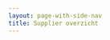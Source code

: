 ```yaml
---
layout: page-with-side-nav
title: Supplier overzicht
---
```


<!DOCTYPE HTML><html xmlns:UML="omg.org/UML1.3" xmlns:fn="http://www.w3.org/2005/xpath-functions" xmlns:fo="http://www.w3.org/1999/XSL/Format" xmlns:myf="www.myfunctions" xmlns:uml="http://schema.omg.org/spec/UML/2.1" xmlns:xs="http://www.w3.org/2001/XMLSchema">
   <head>
      <meta http-equiv="Content-Type" content="text/html; charset=UTF-8">
      <title></title>
      <!--style>
				.model {
					font-family: "Arial", sans-serif;
					font-size: 12px;
					font-weight: normal;
				}
				.modeltitle {
					font-size: 14px;
					font-weight: bold;
					margin-top: 10px;
				}
				.modeltitleError {
					font-family: "Arial", sans-serif;
					font-size: 12px;
					color: red;
				}
				.modeltitleWarning {
					font-family: "Arial", sans-serif;
					font-size: 12px;
					color: green;
				}
				.ancestormodel {
					margin: 2em;
				}
				.ancestormodeltitle {
					font-size: 14px;				
					font-weight: bold;
					font-style: italic;
				}
				.collapsible {
				  color: black;
				  cursor: pointer;
				  padding: 6px;
				  width: 100%;
				  border: none;
				  text-align: left;
				  outline: none;
				}
				
				.active, .collapsible:hover {
				  background-color: #555;
				  color: white;
				}
				
				.collapsible:after {
				  content: '\002B';
				  color: white;
				  font-weight: bold;
				  float: right;
				  margin-left: 5px;
				}
				
				.active:after {
				  content: "\2212";
				}
				
				.content {
				  padding: 0 18px;
				  max-height: 0;
				  overflow: hidden;
				  transition: max-height 0.2s ease-out;
				  background-color: #f1f1f1;
				}
				</style-->
   </head>
   <body>
      <h1 style="font-family: 'Arial', sans-serif;">Tags model-supplier overzicht</h1><button class="collapsible" style="background-color: lightblue;font-size: 16px;font-weight: bold;">SIM</button><div class="content"><button class="collapsible" style="background-color: lightblue;">
            <div class="modeltitle">CIM Klantinteracties</div>
            <div><b>Bestandsnaam</b>: SIM Klantinteracties 00_01_00 in ontwikkeling R20191108.xml</div><b>Release</b>: 20191108, <b>Versie</b>: , <b>Status</b>: In ontwikkeling</button><div class="content">
            <div><b>Suppliermodel(len):</b></div>
            <div class="$type" style="margin-left: 2em">
               <div class="ancestormodeltitle">RGBZ</div>
               <div><b>Bestandsnaam</b>: SIM RGBZ 02_00_01 pre-MIM in ontwikkeling R20180525.xml</div><b>Release</b>: 20180525, <b>Versie</b>: , <b>Status</b>: In ontwikkeling
               <div><b>Suppliermodel(len):</b></div>
               <div class="$type" style="margin-left: 2em">
                  <div class="ancestormodeltitle">RSGB</div>
                  <div><b>Bestandsnaam</b>: SIM RSGB 03_01_00 pre-MIM gereed voor UGM R20180501.xml</div><b>Release</b>: 20180501, <b>Versie</b>: , <b>Status</b>: Gereed voor UGM
                  <div class="ancestormodeltitle">ImZTC</div>
                  <div><b>Bestandsnaam</b>: SIM ImZTC 02_02_00 pre-MIM in ontwikkeling R201805255.xml</div><b>Release</b>: 20180525, <b>Versie</b>: , <b>Status</b>: In ontwikkeling</div>
               <div class="ancestormodeltitle">ImZTC</div>
               <div><b>Bestandsnaam</b>: SIM ImZTC 02_02_00 pre-MIM in ontwikkeling R201805255.xml</div><b>Release</b>: 20180525, <b>Versie</b>: , <b>Status</b>: In ontwikkeling</div>
         </div><button class="collapsible">
            <div class="modeltitle">CIMOW</div>
            <div><b>Bestandsnaam</b>: CIM PlanSW-TRSW in gebruik R20200401.xml</div><b>Release</b>: 20200401, <b>Versie</b>: , <b>Status</b>: In gebruik</button><div class="content"></div><button class="collapsible" style="background-color: lightblue;">
            <div class="modeltitle">GML3</div>
            <div class="modeltitleWarning">Let op! Er is een nieuwere tagversie van dit model.</div>
            <div><b>Bestandsnaam</b>: SIM GML3 external in gebruik R20100128.xml</div><b>Release</b>: 20100128, <b>Versie</b>: , <b>Status</b>: In gebruik</button><div class="content"></div><button class="collapsible">
            <div class="modeltitle">GML3</div>
            <div class="modeltitleWarning">Let op! Er is een nieuwere tagversie van dit model.</div>
            <div><b>Bestandsnaam</b>: SIM GML3 external in gebruik R20210408.xml</div><b>Release</b>: 20210408, <b>Versie</b>: , <b>Status</b>: In gebruik</button><div class="content"></div><button class="collapsible" style="background-color: lightblue;">
            <div class="modeltitle">GML3</div>
            <div><b>Bestandsnaam</b>: SIM GML3 external in gebruik R20211203.xml</div><b>Release</b>: 20211203, <b>Versie</b>: , <b>Status</b>: In gebruik</button><div class="content"></div><button class="collapsible">
            <div class="modeltitle">Generieke Datatypen</div>
            <div><b>Bestandsnaam</b>: SIM Generieke Datatypen in gebruik R20160901.xml</div><b>Release</b>: 20160901, <b>Versie</b>: , <b>Status</b>: In gebruik</button><div class="content"></div><button class="collapsible" style="background-color: lightblue;">
            <div class="modeltitle">Generieke Datatypen Gemeenten</div>
            <div class="modeltitleError"> Let op! Dit model heeft dezelfde kenmerken als een van de voorgaande of volgende
               modellen in deze lijst.</div>
            <div><b>Bestandsnaam</b>: SIM Generieke Datatypen in gebruik R20210408-oud.xml</div><b>Release</b>: 20210408#NOTES#Description: Dit bevat de releasedatum in het format yyyymmdd . De
            releasedatum wordt mede gebruikt om een model, koppelvlak of bericht uniek te identificeren
            in Imvertor.
            , <b>Versie</b>: , <b>Status</b>: In gebruik</button><div class="content">
            <div><b>Suppliermodel(len):</b></div>
            <div class="$type" style="margin-left: 2em">
               <div class="ancestormodeltitle">#NOTES#Description: Dit bevat de naam van het suppliermodel waarvan een model hergebruik
                  maakt. Er zijn meerdere waardes mogelijk, gescheiden door een </div><b>release</b>: #NOTES#Description: Dit bevat de releasedatum in het format yyyymmdd van het suppliermodel
               waarvan een model hergebruik maakt. Er zijn meerdere waardes mogelijk, gescheiden
               door een  (<b style="color: red;">Van dit model is geen XMI variant aanwezig</b>).
               			
               <div class="ancestormodeltitle"> (puntkomma) Volgorde moet corresponderen met die in Supplier-project en Supplier-release.
                  Alleen opnemen wanneer van afleiding sprake is.
                  </div><b>release</b>:  (puntkomma) . Volgorde moet corresponderen met die in supplier-name en supplier-project.
               Alleen opnemen wanneer van afleiding sprake is.
                (<b style="color: red;">Van dit model is geen XMI variant aanwezig</b>).
               			</div>
         </div><button class="collapsible">
            <div class="modeltitle">Generieke Datatypen Gemeenten</div>
            <div class="modeltitleError"> Let op! Dit model heeft dezelfde kenmerken als een van de voorgaande of volgende
               modellen in deze lijst.</div>
            <div><b>Bestandsnaam</b>: SIM Generieke Datatypen in gebruik R20210408.xml</div><b>Release</b>: 20210408#NOTES#Description: Dit bevat de releasedatum in het format yyyymmdd . De
            releasedatum wordt mede gebruikt om een model, koppelvlak of bericht uniek te identificeren
            in Imvertor.
            , <b>Versie</b>: , <b>Status</b>: In gebruik</button><div class="content">
            <div><b>Suppliermodel(len):</b></div>
            <div class="$type" style="margin-left: 2em">
               <div class="ancestormodeltitle">#NOTES#Description: Dit bevat de naam van het suppliermodel waarvan een model hergebruik
                  maakt. Er zijn meerdere waardes mogelijk, gescheiden door een </div><b>release</b>: #NOTES#Description: Dit bevat de releasedatum in het format yyyymmdd van het suppliermodel
               waarvan een model hergebruik maakt. Er zijn meerdere waardes mogelijk, gescheiden
               door een  (<b style="color: red;">Van dit model is geen XMI variant aanwezig</b>).
               			
               <div class="ancestormodeltitle"> (puntkomma) Volgorde moet corresponderen met die in Supplier-project en Supplier-release.
                  Alleen opnemen wanneer van afleiding sprake is.
                  </div><b>release</b>:  (puntkomma) . Volgorde moet corresponderen met die in supplier-name en supplier-project.
               Alleen opnemen wanneer van afleiding sprake is.
                (<b style="color: red;">Van dit model is geen XMI variant aanwezig</b>).
               			</div>
         </div><button class="collapsible" style="background-color: lightblue;">
            <div class="modeltitle">ImZTC</div>
            <div class="modeltitleWarning">Let op! Er is een nieuwere tagversie van dit model.</div>
            <div><b>Bestandsnaam</b>: SIM ImZTC 02_02_00 pre-MIM in ontwikkeling R20170928.xml</div><b>Release</b>: 20170928, <b>Versie</b>: , <b>Status</b>: In ontwikkeling</button><div class="content"></div><button class="collapsible">
            <div class="modeltitle">ImZTC</div>
            <div class="modeltitleWarning">Let op! Er is een nieuwere tagversie van dit model.</div>
            <div><b>Bestandsnaam</b>: SIM ImZTC 02_02_00 pre-MIM in ontwikkeling R201805255.xml</div><b>Release</b>: 20180525, <b>Versie</b>: , <b>Status</b>: In ontwikkeling</button><div class="content"></div><button class="collapsible" style="background-color: lightblue;">
            <div class="modeltitle">ImZTC</div>
            <div><b>Bestandsnaam</b>: SIM ImZTC 02_02_01 incorrect MIM in ontwikkeling R20210309.xml</div><b>Release</b>: 20210309#NOTES#Description: Dit bevat de releasedatum in het format yyyymmdd . De
            releasedatum wordt mede gebruikt om een model, koppelvlak of bericht uniek te identificeren
            in Imvertor.
            , <b>Versie</b>: , <b>Status</b>: In ontwikkeling</button><div class="content">
            <div><b>Suppliermodel(len):</b></div>
            <div class="$type" style="margin-left: 2em">
               <div class="ancestormodeltitle">#NOTES#Description: Dit bevat de naam van het suppliermodel waarvan een model hergebruik
                  maakt. Er zijn meerdere waardes mogelijk, gescheiden door een </div><b>release</b>: #NOTES#Description: Dit bevat de releasedatum in het format yyyymmdd van het suppliermodel
               waarvan een model hergebruik maakt. Er zijn meerdere waardes mogelijk, gescheiden
               door een  (<b style="color: red;">Van dit model is geen XMI variant aanwezig</b>).
               			
               <div class="ancestormodeltitle"> (puntkomma) Volgorde moet corresponderen met die in Supplier-project en Supplier-release.
                  Alleen opnemen wanneer van afleiding sprake is.
                  </div><b>release</b>:  (puntkomma) . Volgorde moet corresponderen met die in supplier-name en supplier-project.
               Alleen opnemen wanneer van afleiding sprake is.
                (<b style="color: red;">Van dit model is geen XMI variant aanwezig</b>).
               			</div>
         </div><button class="collapsible">
            <div class="modeltitle">ImZTC</div>
            <div><b>Bestandsnaam</b>: SIM ImZTC 02_02_01 pre-MIM in ontwikkeling R20180613.xml</div><b>Release</b>: 20180613, <b>Versie</b>: , <b>Status</b>: In ontwikkeling</button><div class="content"></div><button class="collapsible" style="background-color: lightblue;">
            <div class="modeltitle">JzJusGem</div>
            <div class="modeltitleWarning">Let op! Er is een nieuwere tagversie van dit model.</div>
            <div><b>Bestandsnaam</b>: SIM JzJusGem 00_09_00 in ontwikkeling R20190314.xml</div><b>Release</b>: 20190314, <b>Versie</b>: , <b>Status</b>: In ontwikkeling</button><div class="content">
            <div><b>Suppliermodel(len):</b></div>
            <div class="$type" style="margin-left: 2em">
               <div class="ancestormodeltitle">RSGB</div>
               <div><b>Bestandsnaam</b>: SIM RSGB 03_01_00 pre-MIM gereed voor UGM R20180501.xml</div><b>Release</b>: 20180501, <b>Versie</b>: , <b>Status</b>: Gereed voor UGM
               <div class="ancestormodeltitle">RGBZ</div>
               <div><b>Bestandsnaam</b>: SIM RGBZ 02_00_01 pre-MIM in ontwikkeling R20180525.xml</div><b>Release</b>: 20180525, <b>Versie</b>: , <b>Status</b>: In ontwikkeling
               <div><b>Suppliermodel(len):</b></div>
               <div class="$type" style="margin-left: 2em">
                  <div class="ancestormodeltitle">RSGB</div>
                  <div><b>Bestandsnaam</b>: SIM RSGB 03_01_00 pre-MIM gereed voor UGM R20180501.xml</div><b>Release</b>: 20180501, <b>Versie</b>: , <b>Status</b>: Gereed voor UGM
                  <div class="ancestormodeltitle">ImZTC</div>
                  <div><b>Bestandsnaam</b>: SIM ImZTC 02_02_00 pre-MIM in ontwikkeling R201805255.xml</div><b>Release</b>: 20180525, <b>Versie</b>: , <b>Status</b>: In ontwikkeling</div>
            </div>
         </div><button class="collapsible">
            <div class="modeltitle">JzJusGem</div>
            <div class="modeltitleWarning">Let op! Er is een nieuwere tagversie van dit model.</div>
            <div><b>Bestandsnaam</b>: SIM JzJusGem 00_09_01 in ontwikkeling R20190515.xml</div><b>Release</b>: 20190515, <b>Versie</b>: , <b>Status</b>: In ontwikkeling</button><div class="content">
            <div><b>Suppliermodel(len):</b></div>
            <div class="$type" style="margin-left: 2em">
               <div class="ancestormodeltitle">RSGB</div>
               <div><b>Bestandsnaam</b>: SIM RSGB 03_01_00 pre-MIM gereed voor UGM R20180501.xml</div><b>Release</b>: 20180501, <b>Versie</b>: , <b>Status</b>: Gereed voor UGM
               <div class="ancestormodeltitle">RGBZ</div>
               <div><b>Bestandsnaam</b>: SIM RGBZ 02_00_01 pre-MIM in ontwikkeling R20180525.xml</div><b>Release</b>: 20180525, <b>Versie</b>: , <b>Status</b>: In ontwikkeling
               <div><b>Suppliermodel(len):</b></div>
               <div class="$type" style="margin-left: 2em">
                  <div class="ancestormodeltitle">RSGB</div>
                  <div><b>Bestandsnaam</b>: SIM RSGB 03_01_00 pre-MIM gereed voor UGM R20180501.xml</div><b>Release</b>: 20180501, <b>Versie</b>: , <b>Status</b>: Gereed voor UGM
                  <div class="ancestormodeltitle">ImZTC</div>
                  <div><b>Bestandsnaam</b>: SIM ImZTC 02_02_00 pre-MIM in ontwikkeling R201805255.xml</div><b>Release</b>: 20180525, <b>Versie</b>: , <b>Status</b>: In ontwikkeling</div>
            </div>
         </div><button class="collapsible" style="background-color: lightblue;">
            <div class="modeltitle">JzJusGem</div>
            <div><b>Bestandsnaam</b>: SIM JzJusGem 01_00_01 in gebruik R20190627.xml</div><b>Release</b>: 20190627, <b>Versie</b>: , <b>Status</b>: In gebruik</button><div class="content">
            <div><b>Suppliermodel(len):</b></div>
            <div class="$type" style="margin-left: 2em">
               <div class="ancestormodeltitle">RSGB</div>
               <div><b>Bestandsnaam</b>: SIM RSGB 03_01_00 pre-MIM gereed voor UGM R20180501.xml</div><b>Release</b>: 20180501, <b>Versie</b>: , <b>Status</b>: Gereed voor UGM
               <div class="ancestormodeltitle">RGBZ</div>
               <div><b>Bestandsnaam</b>: SIM RGBZ 02_00_01 pre-MIM in ontwikkeling R20180525.xml</div><b>Release</b>: 20180525, <b>Versie</b>: , <b>Status</b>: In ontwikkeling
               <div><b>Suppliermodel(len):</b></div>
               <div class="$type" style="margin-left: 2em">
                  <div class="ancestormodeltitle">RSGB</div>
                  <div><b>Bestandsnaam</b>: SIM RSGB 03_01_00 pre-MIM gereed voor UGM R20180501.xml</div><b>Release</b>: 20180501, <b>Versie</b>: , <b>Status</b>: Gereed voor UGM
                  <div class="ancestormodeltitle">ImZTC</div>
                  <div><b>Bestandsnaam</b>: SIM ImZTC 02_02_00 pre-MIM in ontwikkeling R201805255.xml</div><b>Release</b>: 20180525, <b>Versie</b>: , <b>Status</b>: In ontwikkeling</div>
            </div>
         </div><button class="collapsible">
            <div class="modeltitle">Open Raads- en StatenInformatie</div>
            <div class="modeltitleWarning">Let op! Er is een nieuwere tagversie van dit model.</div>
            <div><b>Bestandsnaam</b>: SIM ORI 00_01_00 pre-MIM in ontwikkeling R20190114.xml</div><b>Release</b>: 20190114, <b>Versie</b>: , <b>Status</b>: In ontwikkeling</button><div class="content">
            <div><b>Suppliermodel(len):</b></div>
            <div class="$type" style="margin-left: 2em">
               <div class="ancestormodeltitle">RSGB</div>
               <div><b>Bestandsnaam</b>: SIM RSGB 03_01_00 pre-MIM gereed voor UGM R20180501.xml</div><b>Release</b>: 20180501, <b>Versie</b>: , <b>Status</b>: Gereed voor UGM
               <div class="ancestormodeltitle">RGBZ</div>
               <div><b>Bestandsnaam</b>: SIM RGBZ 02_00_02 pre-MIM in ontwikkeling R20190617.xml</div><b>Release</b>: 20190617, <b>Versie</b>: , <b>Status</b>: In ontwikkeling
               <div><b>Suppliermodel(len):</b></div>
               <div class="$type" style="margin-left: 2em">
                  <div class="ancestormodeltitle">RSGB</div>
                  <div><b>Bestandsnaam</b>: SIM RSGB 03_01_00 pre-MIM gereed voor UGM R20180501.xml</div><b>Release</b>: 20180501, <b>Versie</b>: , <b>Status</b>: Gereed voor UGM
                  <div class="ancestormodeltitle">ImZTC</div>
                  <div><b>Bestandsnaam</b>: SIM ImZTC 02_02_01 pre-MIM in ontwikkeling R20180613.xml</div><b>Release</b>: 20180613, <b>Versie</b>: , <b>Status</b>: In ontwikkeling</div>
            </div>
         </div><button class="collapsible" style="background-color: lightblue;">
            <div class="modeltitle">Open Raads- en StatenInformatie</div>
            <div class="modeltitleWarning">Let op! Er is een nieuwere tagversie van dit model.</div>
            <div><b>Bestandsnaam</b>: SIM ORI 00_02_00 pre-MIM in ontwikkeling R20210210.XML</div><b>Release</b>: 20210210, <b>Versie</b>: , <b>Status</b>: In ontwikkeling</button><div class="content">
            <div><b>Suppliermodel(len):</b></div>
            <div class="$type" style="margin-left: 2em">
               <div class="ancestormodeltitle">RSGB</div>
               <div><b>Bestandsnaam</b>: SIM RSGB 03_01_00 pre-MIM gereed voor UGM R20180501.xml</div><b>Release</b>: 20180501, <b>Versie</b>: , <b>Status</b>: Gereed voor UGM
               <div class="ancestormodeltitle">RGBZ</div>
               <div><b>Bestandsnaam</b>: SIM RGBZ 02_00_02 pre-MIM in ontwikkeling R20190617.xml</div><b>Release</b>: 20190617, <b>Versie</b>: , <b>Status</b>: In ontwikkeling
               <div><b>Suppliermodel(len):</b></div>
               <div class="$type" style="margin-left: 2em">
                  <div class="ancestormodeltitle">RSGB</div>
                  <div><b>Bestandsnaam</b>: SIM RSGB 03_01_00 pre-MIM gereed voor UGM R20180501.xml</div><b>Release</b>: 20180501, <b>Versie</b>: , <b>Status</b>: Gereed voor UGM
                  <div class="ancestormodeltitle">ImZTC</div>
                  <div><b>Bestandsnaam</b>: SIM ImZTC 02_02_01 pre-MIM in ontwikkeling R20180613.xml</div><b>Release</b>: 20180613, <b>Versie</b>: , <b>Status</b>: In ontwikkeling</div>
            </div>
         </div><button class="collapsible">
            <div class="modeltitle">Open Raads- en StatenInformatie</div>
            <div class="modeltitleWarning">Let op! Er is een nieuwere tagversie van dit model.</div>
            <div><b>Bestandsnaam</b>: SIM ORI 01_01_00 in gebruik R20210309.XML</div><b>Release</b>: 20210309#NOTES#Description: Dit bevat de releasedatum in het format yyyymmdd . De
            releasedatum wordt mede gebruikt om een model, koppelvlak of bericht uniek te identificeren
            in Imvertor.
            , <b>Versie</b>: , <b>Status</b>: In gebruik</button><div class="content">
            <div><b>Suppliermodel(len):</b></div>
            <div class="$type" style="margin-left: 2em">
               <div class="ancestormodeltitle">RSGB</div><b>release</b>: 20210309 (<b style="color: red;">Van dit model is geen XMI variant aanwezig</b>).
               			
               <div class="ancestormodeltitle">RGBZ#NOTES#Description: Dit bevat de naam van het suppliermodel waarvan een model
                  hergebruik maakt. Er zijn meerdere waardes mogelijk, gescheiden door een </div><b>release</b>: 20210309#NOTES#Description: Dit bevat de releasedatum in het format yyyymmdd van het
               suppliermodel waarvan een model hergebruik maakt. Er zijn meerdere waardes mogelijk,
               gescheiden door een  (<b style="color: red;">Van dit model is geen XMI variant aanwezig</b>).
               			
               <div class="ancestormodeltitle"> (puntkomma) Volgorde moet corresponderen met die in Supplier-project en Supplier-release.
                  Alleen opnemen wanneer van afleiding sprake is.
                  </div><b>release</b>:  (puntkomma) . Volgorde moet corresponderen met die in supplier-name en supplier-project.
               Alleen opnemen wanneer van afleiding sprake is.
                (<b style="color: red;">Van dit model is geen XMI variant aanwezig</b>).
               			</div>
         </div><button class="collapsible" style="background-color: lightblue;">
            <div class="modeltitle">Open Raads- en StatenInformatie</div>
            <div><b>Bestandsnaam</b>: SIM ORI 01_01_00 in gebruik R20210826.XML</div><b>Release</b>: 20210826#NOTES#Description: Dit bevat de releasedatum in het format yyyymmdd . De
            releasedatum wordt mede gebruikt om een model, koppelvlak of bericht uniek te identificeren
            in Imvertor.
            , <b>Versie</b>: , <b>Status</b>: In gebruik</button><div class="content">
            <div><b>Suppliermodel(len):</b></div>
            <div class="$type" style="margin-left: 2em">
               <div class="ancestormodeltitle">RSGB</div><b>release</b>: 20210309 (<b style="color: red;">Van dit model is geen XMI variant aanwezig</b>).
               			
               <div class="ancestormodeltitle">RGBZ#NOTES#Description: Dit bevat de naam van het suppliermodel waarvan een model
                  hergebruik maakt. Er zijn meerdere waardes mogelijk, gescheiden door een </div><b>release</b>: 20210309#NOTES#Description: Dit bevat de releasedatum in het format yyyymmdd van het
               suppliermodel waarvan een model hergebruik maakt. Er zijn meerdere waardes mogelijk,
               gescheiden door een  (<b style="color: red;">Van dit model is geen XMI variant aanwezig</b>).
               			
               <div class="ancestormodeltitle"> (puntkomma) Volgorde moet corresponderen met die in Supplier-project en Supplier-release.
                  Alleen opnemen wanneer van afleiding sprake is.
                  </div><b>release</b>:  (puntkomma) . Volgorde moet corresponderen met die in supplier-name en supplier-project.
               Alleen opnemen wanneer van afleiding sprake is.
                (<b style="color: red;">Van dit model is geen XMI variant aanwezig</b>).
               			</div>
         </div><button class="collapsible">
            <div class="modeltitle">RGBZ</div>
            <div class="modeltitleWarning">Let op! Er is een nieuwere tagversie van dit model.</div>
            <div><b>Bestandsnaam</b>: SIM RGBZ 02_00_00 pre-MIM in ontwikkeling R20170928.xml</div><b>Release</b>: 20170928, <b>Versie</b>: , <b>Status</b>: In ontwikkeling</button><div class="content">
            <div><b>Suppliermodel(len):</b></div>
            <div class="$type" style="margin-left: 2em">
               <div class="ancestormodeltitle">RSGB</div><b>release</b>: 20170901 (<b style="color: red;">Van dit model is geen XMI variant aanwezig</b>).
               			
               <div class="ancestormodeltitle">ImZTC</div>
               <div><b>Bestandsnaam</b>: SIM ImZTC 02_02_00 pre-MIM in ontwikkeling R20170928.xml</div><b>Release</b>: 20170928, <b>Versie</b>: , <b>Status</b>: In ontwikkeling</div>
         </div><button class="collapsible" style="background-color: lightblue;">
            <div class="modeltitle">RGBZ</div>
            <div class="modeltitleWarning">Let op! Er is een nieuwere tagversie van dit model.</div>
            <div><b>Bestandsnaam</b>: SIM RGBZ 02_00_01 pre-MIM in ontwikkeling R20180525.xml</div><b>Release</b>: 20180525, <b>Versie</b>: , <b>Status</b>: In ontwikkeling</button><div class="content">
            <div><b>Suppliermodel(len):</b></div>
            <div class="$type" style="margin-left: 2em">
               <div class="ancestormodeltitle">RSGB</div>
               <div><b>Bestandsnaam</b>: SIM RSGB 03_01_00 pre-MIM gereed voor UGM R20180501.xml</div><b>Release</b>: 20180501, <b>Versie</b>: , <b>Status</b>: Gereed voor UGM
               <div class="ancestormodeltitle">ImZTC</div>
               <div><b>Bestandsnaam</b>: SIM ImZTC 02_02_00 pre-MIM in ontwikkeling R201805255.xml</div><b>Release</b>: 20180525, <b>Versie</b>: , <b>Status</b>: In ontwikkeling</div>
         </div><button class="collapsible">
            <div class="modeltitle">RGBZ</div>
            <div class="modeltitleWarning">Let op! Er is een nieuwere tagversie van dit model.</div>
            <div><b>Bestandsnaam</b>: SIM RGBZ 02_00_02 pre-MIM in ontwikkeling R20180613.xml</div><b>Release</b>: 20180613, <b>Versie</b>: , <b>Status</b>: In ontwikkeling</button><div class="content">
            <div><b>Suppliermodel(len):</b></div>
            <div class="$type" style="margin-left: 2em">
               <div class="ancestormodeltitle">RSGB</div>
               <div><b>Bestandsnaam</b>: SIM RSGB 03_01_00 pre-MIM gereed voor UGM R20180501.xml</div><b>Release</b>: 20180501, <b>Versie</b>: , <b>Status</b>: Gereed voor UGM
               <div class="ancestormodeltitle">ImZTC</div>
               <div><b>Bestandsnaam</b>: SIM ImZTC 02_02_01 pre-MIM in ontwikkeling R20180613.xml</div><b>Release</b>: 20180613, <b>Versie</b>: , <b>Status</b>: In ontwikkeling</div>
         </div><button class="collapsible" style="background-color: lightblue;">
            <div class="modeltitle">RGBZ</div>
            <div class="modeltitleWarning">Let op! Er is een nieuwere tagversie van dit model.</div>
            <div><b>Bestandsnaam</b>: SIM RGBZ 02_00_02 pre-MIM in ontwikkeling R20190617.xml</div><b>Release</b>: 20190617, <b>Versie</b>: , <b>Status</b>: In ontwikkeling</button><div class="content">
            <div><b>Suppliermodel(len):</b></div>
            <div class="$type" style="margin-left: 2em">
               <div class="ancestormodeltitle">RSGB</div>
               <div><b>Bestandsnaam</b>: SIM RSGB 03_01_00 pre-MIM gereed voor UGM R20180501.xml</div><b>Release</b>: 20180501, <b>Versie</b>: , <b>Status</b>: Gereed voor UGM
               <div class="ancestormodeltitle">ImZTC</div>
               <div><b>Bestandsnaam</b>: SIM ImZTC 02_02_01 pre-MIM in ontwikkeling R20180613.xml</div><b>Release</b>: 20180613, <b>Versie</b>: , <b>Status</b>: In ontwikkeling</div>
         </div><button class="collapsible">
            <div class="modeltitle">RGBZ</div>
            <div><b>Bestandsnaam</b>: SIM RGBZ 02_00_03 incorrect MIM in ontwikkeling R20210309.xml</div><b>Release</b>: 20210309#NOTES#Description: Dit bevat de releasedatum in het format yyyymmdd . De
            releasedatum wordt mede gebruikt om een model, koppelvlak of bericht uniek te identificeren
            in Imvertor.
            , <b>Versie</b>: , <b>Status</b>: In ontwikkeling</button><div class="content">
            <div><b>Suppliermodel(len):</b></div>
            <div class="$type" style="margin-left: 2em">
               <div class="ancestormodeltitle">RSGB</div><b>release</b>: 20210309 (<b style="color: red;">Van dit model is geen XMI variant aanwezig</b>).
               			
               <div class="ancestormodeltitle">ImZTC#NOTES#Description: Dit bevat de naam van het suppliermodel waarvan een model
                  hergebruik maakt. Er zijn meerdere waardes mogelijk, gescheiden door een </div><b>release</b>: 20210309#NOTES#Description: Dit bevat de releasedatum in het format yyyymmdd van het
               suppliermodel waarvan een model hergebruik maakt. Er zijn meerdere waardes mogelijk,
               gescheiden door een  (<b style="color: red;">Van dit model is geen XMI variant aanwezig</b>).
               			
               <div class="ancestormodeltitle"> (puntkomma) Volgorde moet corresponderen met die in Supplier-project en Supplier-release.
                  Alleen opnemen wanneer van afleiding sprake is.
                  </div><b>release</b>:  (puntkomma) . Volgorde moet corresponderen met die in supplier-name en supplier-project.
               Alleen opnemen wanneer van afleiding sprake is.
                (<b style="color: red;">Van dit model is geen XMI variant aanwezig</b>).
               			</div>
         </div><button class="collapsible" style="background-color: lightblue;">
            <div class="modeltitle">RGBZ</div>
            <div><b>Bestandsnaam</b>: SIM RGBZ 02_00_03 pre-MIM in ontwikkeling R20190829.xml</div><b>Release</b>: 20190829, <b>Versie</b>: , <b>Status</b>: In ontwikkeling</button><div class="content">
            <div><b>Suppliermodel(len):</b></div>
            <div class="$type" style="margin-left: 2em">
               <div class="ancestormodeltitle">RSGB</div>
               <div><b>Bestandsnaam</b>: SIM RSGB 03_01_00 pre-MIM gereed voor UGM R20180501.xml</div><b>Release</b>: 20180501, <b>Versie</b>: , <b>Status</b>: Gereed voor UGM
               <div class="ancestormodeltitle">ImZTC</div>
               <div><b>Bestandsnaam</b>: SIM ImZTC 02_02_01 pre-MIM in ontwikkeling R20180613.xml</div><b>Release</b>: 20180613, <b>Versie</b>: , <b>Status</b>: In ontwikkeling</div>
         </div><button class="collapsible">
            <div class="modeltitle">RSGB</div>
            <div class="modeltitleWarning">Let op! Er is een nieuwere tagversie van dit model.</div>
            <div><b>Bestandsnaam</b>: SIM RSGB 03_00_00 pre-MIM in ontwikkeling R20160901.xml</div><b>Release</b>: 20160901, <b>Versie</b>: , <b>Status</b>: In ontwikkeling</button><div class="content"></div><button class="collapsible" style="background-color: lightblue;">
            <div class="modeltitle">RSGB</div>
            <div class="modeltitleWarning">Let op! Er is een nieuwere tagversie van dit model.</div>
            <div><b>Bestandsnaam</b>: SIM RSGB 03_00_01 pre-MIM in ontwikkeling R20180501.xml</div><b>Release</b>: 20180501, <b>Versie</b>: , <b>Status</b>: In ontwikkeling</button><div class="content"></div><button class="collapsible">
            <div class="modeltitle">RSGB</div>
            <div class="modeltitleWarning">Let op! Er is een nieuwere tagversie van dit model.</div>
            <div><b>Bestandsnaam</b>: SIM RSGB 03_01_00 pre-MIM gereed voor UGM R20180501.xml</div><b>Release</b>: 20180501, <b>Versie</b>: , <b>Status</b>: Gereed voor UGM</button><div class="content"></div><button class="collapsible" style="background-color: lightblue;">
            <div class="modeltitle">RSGB</div>
            <div><b>Bestandsnaam</b>: SIM RSGB 03_02_00 incorrect MIM gereed voor UGM R20210309.xml</div><b>Release</b>: 20210309#NOTES#Description: Dit bevat de releasedatum in het format yyyymmdd . De
            releasedatum wordt mede gebruikt om een model, koppelvlak of bericht uniek te identificeren
            in Imvertor.
            , <b>Versie</b>: , <b>Status</b>: Gereed voor UGM</button><div class="content">
            <div><b>Suppliermodel(len):</b></div>
            <div class="$type" style="margin-left: 2em">
               <div class="ancestormodeltitle">#NOTES#Description: Dit bevat de naam van het suppliermodel waarvan een model hergebruik
                  maakt. Er zijn meerdere waardes mogelijk, gescheiden door een </div><b>release</b>: #NOTES#Description: Dit bevat de releasedatum in het format yyyymmdd van het suppliermodel
               waarvan een model hergebruik maakt. Er zijn meerdere waardes mogelijk, gescheiden
               door een  (<b style="color: red;">Van dit model is geen XMI variant aanwezig</b>).
               			
               <div class="ancestormodeltitle"> (puntkomma) Volgorde moet corresponderen met die in Supplier-project en Supplier-release.
                  Alleen opnemen wanneer van afleiding sprake is.
                  </div><b>release</b>:  (puntkomma) . Volgorde moet corresponderen met die in supplier-name en supplier-project.
               Alleen opnemen wanneer van afleiding sprake is.
                (<b style="color: red;">Van dit model is geen XMI variant aanwezig</b>).
               			</div>
         </div><button class="collapsible">
            <div class="modeltitle">RSGB</div>
            <div><b>Bestandsnaam</b>: SIM RSGB 03_02_00 pre-MIM gereed voor UGM R20180829.xml</div><b>Release</b>: 20180829, <b>Versie</b>: , <b>Status</b>: Gereed voor UGM</button><div class="content"></div><button class="collapsible" style="background-color: lightblue;">
            <div class="modeltitle">SIM Contactmomenten</div>
            <div><b>Bestandsnaam</b>: SIM Contactmomenten 01_00_00 in ontwikkeling R2021106.xml</div><b>Release</b>: 20211006#NOTES#Description: Dit bevat de releasedatum in het format yyyymmdd . De
            releasedatum wordt mede gebruikt om een model, koppelvlak of bericht uniek te identificeren
            in Imvertor.
            , <b>Versie</b>: , <b>Status</b>: In ontwikkeling</button><div class="content">
            <div><b>Suppliermodel(len):</b></div>
            <div class="$type" style="margin-left: 2em">
               <div class="ancestormodeltitle">RGBZ</div><b>release</b>: 20210309 (<b style="color: red;">Van dit model is geen XMI variant aanwezig</b>).
               			
               <div class="ancestormodeltitle">SIM Klanten#NOTES#Description: Dit bevat de naam van het suppliermodel waarvan een
                  model hergebruik maakt. Er zijn meerdere waardes mogelijk, gescheiden door een </div><b>release</b>: 20211006#NOTES#Description: Dit bevat de releasedatum in het format yyyymmdd van het
               suppliermodel waarvan een model hergebruik maakt. Er zijn meerdere waardes mogelijk,
               gescheiden door een  (<b style="color: red;">Van dit model is geen XMI variant aanwezig</b>).
               			
               <div class="ancestormodeltitle"> (puntkomma) Volgorde moet corresponderen met die in Supplier-project en Supplier-release.
                  Alleen opnemen wanneer van afleiding sprake is.
                  </div><b>release</b>:  (puntkomma) . Volgorde moet corresponderen met die in supplier-name en supplier-project.
               Alleen opnemen wanneer van afleiding sprake is.
                (<b style="color: red;">Van dit model is geen XMI variant aanwezig</b>).
               			</div>
         </div><button class="collapsible">
            <div class="modeltitle">SIM Klanten</div>
            <div><b>Bestandsnaam</b>: SIM Klanten 01_00_00 in ontwikkeling R20211006.xml</div><b>Release</b>: 20211006#NOTES#Description: Dit bevat de releasedatum in het format yyyymmdd . De
            releasedatum wordt mede gebruikt om een model, koppelvlak of bericht uniek te identificeren
            in Imvertor.
            , <b>Versie</b>: , <b>Status</b>: In ontwikkeling</button><div class="content">
            <div><b>Suppliermodel(len):</b></div>
            <div class="$type" style="margin-left: 2em">
               <div class="ancestormodeltitle">RSGB#NOTES#Description: Dit bevat de naam van het suppliermodel waarvan een model
                  hergebruik maakt. Er zijn meerdere waardes mogelijk, gescheiden door een </div><b>release</b>: 20210309#NOTES#Description: Dit bevat de releasedatum in het format yyyymmdd van het
               suppliermodel waarvan een model hergebruik maakt. Er zijn meerdere waardes mogelijk,
               gescheiden door een  (<b style="color: red;">Van dit model is geen XMI variant aanwezig</b>).
               			
               <div class="ancestormodeltitle"> (puntkomma) Volgorde moet corresponderen met die in Supplier-project en Supplier-release.
                  Alleen opnemen wanneer van afleiding sprake is.
                  </div><b>release</b>:  (puntkomma) . Volgorde moet corresponderen met die in supplier-name en supplier-project.
               Alleen opnemen wanneer van afleiding sprake is.
                (<b style="color: red;">Van dit model is geen XMI variant aanwezig</b>).
               			</div>
         </div><button class="collapsible" style="background-color: lightblue;">
            <div class="modeltitle">SIM Ouderschap</div>
            <div><b>Bestandsnaam</b>: SIM Ouderschap 01_00_00 in ontwikkeling R20160901.xml</div><b>Release</b>: 20160901, <b>Versie</b>: , <b>Status</b>: In ontwikkeling</button><div class="content"></div><button class="collapsible">
            <div class="modeltitle">SIM RUIMTE</div>
            <div class="modeltitleWarning">Let op! Er is een nieuwere tagversie van dit model.</div>
            <div><b>Bestandsnaam</b>: SIM RUIMTE 01_00_00 in ontwikkeling R20160901.xml</div><b>Release</b>: 20160901, <b>Versie</b>: , <b>Status</b>: In ontwikkeling</button><div class="content"></div><button class="collapsible" style="background-color: lightblue;">
            <div class="modeltitle">SIM RUIMTE</div>
            <div class="modeltitleError"> Let op! Dit model heeft dezelfde kenmerken als een van de voorgaande of volgende
               modellen in deze lijst.</div>
            <div><b>Bestandsnaam</b>: SIM RUIMTE 01_00_00 in ontwikkeling R20180615 20181101.xml</div><b>Release</b>: 20180615, <b>Versie</b>: , <b>Status</b>: In ontwikkeling</button><div class="content"></div><button class="collapsible">
            <div class="modeltitle">SIM RUIMTE</div>
            <div class="modeltitleError"> Let op! Dit model heeft dezelfde kenmerken als een van de voorgaande of volgende
               modellen in deze lijst.</div>
            <div><b>Bestandsnaam</b>: SIM RUIMTE 01_00_00 in ontwikkeling R20180615.xml</div><b>Release</b>: 20180615, <b>Versie</b>: , <b>Status</b>: In ontwikkeling</button><div class="content"></div><button class="collapsible" style="background-color: lightblue;">
            <div class="modeltitle">basisgegevens Adressen en Gebouwen</div>
            <div class="modeltitleWarning">Let op! Er is een nieuwere tagversie van dit model.</div>
            <div><b>Bestandsnaam</b>: SIM basisgegevens Adressen en Gebouwen 01_00_00 in ontwikkeling R20181001.xml</div><b>Release</b>: 20181001, <b>Versie</b>: , <b>Status</b>: In ontwikkeling</button><div class="content"></div><button class="collapsible">
            <div class="modeltitle">basisgegevens Adressen en Gebouwen</div>
            <div><b>Bestandsnaam</b>: SIM basisgegevens Adressen en Gebouwen 01_00_00 in ontwikkeling R20181023.xml</div><b>Release</b>: 20181023, <b>Versie</b>: , <b>Status</b>: In ontwikkeling</button><div class="content"></div><button class="collapsible" style="background-color: lightblue;">
            <div class="modeltitle">basisgegevens Personen</div>
            <div><b>Bestandsnaam</b>: SIM basisgegevens Personen 01_00_00 in ontwikkeling R20181003.xml</div><b>Release</b>: 20181003, <b>Versie</b>: , <b>Status</b>: In ontwikkeling</button><div class="content">
            <div><b>Suppliermodel(len):</b></div>
            <div class="$type" style="margin-left: 2em">
               <div class="ancestormodeltitle">basisgegevens Adressen en Gebouwen</div>
               <div><b>Bestandsnaam</b>: SIM basisgegevens Adressen en Gebouwen 01_00_00 in ontwikkeling R20181001.xml</div><b>Release</b>: 20181001, <b>Versie</b>: , <b>Status</b>: In ontwikkeling</div>
         </div>
      </div><button class="collapsible" style="background-color: lightblue;font-size: 16px;font-weight: bold;">UGM</button><div class="content"><button class="collapsible" style="background-color: lightblue;">
            <div class="modeltitle">BG</div>
            <div><b>Bestandsnaam</b>: UGM RSGB 03_00_00 in ontwikkeling R20160901.xml</div><b>Release</b>: 20160901, <b>Versie</b>: , <b>Status</b>: In ontwikkeling</button><div class="content">
            <div><b>Suppliermodel(len):</b></div>
            <div class="$type" style="margin-left: 2em">
               <div class="ancestormodeltitle">RSGB</div>
               <div><b>Bestandsnaam</b>: SIM RSGB 03_00_00 pre-MIM in ontwikkeling R20160901.xml</div><b>Release</b>: 20160901, <b>Versie</b>: , <b>Status</b>: In ontwikkeling
               <div class="ancestormodeltitle">Generieke Datatypen</div>
               <div><b>Bestandsnaam</b>: SIM Generieke Datatypen in gebruik R20160901.xml</div><b>Release</b>: 20160901, <b>Versie</b>: , <b>Status</b>: In gebruik</div>
         </div><button class="collapsible">
            <div class="modeltitle">GML3</div>
            <div><b>Bestandsnaam</b>: UGM GML3 external in gebruik R-.xml</div><b>Release</b>: , <b>Versie</b>: , <b>Status</b>: In gebruik</button><div class="content"></div><button class="collapsible" style="background-color: lightblue;">
            <div class="modeltitle">Generieke Datatypen</div>
            <div><b>Bestandsnaam</b>: UGM Generieke Datatypen in gebruik R20160901.xml</div><b>Release</b>: 20160901, <b>Versie</b>: , <b>Status</b>: In gebruik</button><div class="content">
            <div><b>Suppliermodel(len):</b></div>
            <div class="$type" style="margin-left: 2em">
               <div class="ancestormodeltitle">Generieke Datatypen</div>
               <div><b>Bestandsnaam</b>: SIM Generieke Datatypen in gebruik R20160901.xml</div><b>Release</b>: 20160901, <b>Versie</b>: , <b>Status</b>: In gebruik</div>
         </div><button class="collapsible">
            <div class="modeltitle">UGM JzJusGem</div>
            <div><b>Bestandsnaam</b>: UGM JzJusGem 00_01_00 in ontwikkeling R20190405.xml</div><b>Release</b>: 20190405, <b>Versie</b>: , <b>Status</b>: In ontwikkeling</button><div class="content">
            <div><b>Suppliermodel(len):</b></div>
            <div class="$type" style="margin-left: 2em">
               <div class="ancestormodeltitle">RSGB</div>
               <div><b>Bestandsnaam</b>: SIM RSGB 03_01_00 pre-MIM gereed voor UGM R20180501.xml</div><b>Release</b>: 20180501, <b>Versie</b>: , <b>Status</b>: Gereed voor UGM
               <div class="ancestormodeltitle">RGBZ</div>
               <div><b>Bestandsnaam</b>: SIM RGBZ 02_00_01 pre-MIM in ontwikkeling R20180525.xml</div><b>Release</b>: 20180525, <b>Versie</b>: , <b>Status</b>: In ontwikkeling
               <div><b>Suppliermodel(len):</b></div>
               <div class="$type" style="margin-left: 2em">
                  <div class="ancestormodeltitle">RSGB</div>
                  <div><b>Bestandsnaam</b>: SIM RSGB 03_01_00 pre-MIM gereed voor UGM R20180501.xml</div><b>Release</b>: 20180501, <b>Versie</b>: , <b>Status</b>: Gereed voor UGM
                  <div class="ancestormodeltitle">ImZTC</div>
                  <div><b>Bestandsnaam</b>: SIM ImZTC 02_02_00 pre-MIM in ontwikkeling R201805255.xml</div><b>Release</b>: 20180525, <b>Versie</b>: , <b>Status</b>: In ontwikkeling</div>
               <div class="ancestormodeltitle">JzJusGem</div>
               <div><b>Bestandsnaam</b>: SIM JzJusGem 00_09_00 in ontwikkeling R20190314.xml</div><b>Release</b>: 20190314, <b>Versie</b>: , <b>Status</b>: In ontwikkeling
               <div><b>Suppliermodel(len):</b></div>
               <div class="$type" style="margin-left: 2em">
                  <div class="ancestormodeltitle">RSGB</div>
                  <div><b>Bestandsnaam</b>: SIM RSGB 03_01_00 pre-MIM gereed voor UGM R20180501.xml</div><b>Release</b>: 20180501, <b>Versie</b>: , <b>Status</b>: Gereed voor UGM
                  <div class="ancestormodeltitle">RGBZ</div>
                  <div><b>Bestandsnaam</b>: SIM RGBZ 02_00_01 pre-MIM in ontwikkeling R20180525.xml</div><b>Release</b>: 20180525, <b>Versie</b>: , <b>Status</b>: In ontwikkeling
                  <div><b>Suppliermodel(len):</b></div>
                  <div class="$type" style="margin-left: 2em">
                     <div class="ancestormodeltitle">RSGB</div>
                     <div><b>Bestandsnaam</b>: SIM RSGB 03_01_00 pre-MIM gereed voor UGM R20180501.xml</div><b>Release</b>: 20180501, <b>Versie</b>: , <b>Status</b>: Gereed voor UGM
                     <div class="ancestormodeltitle">ImZTC</div>
                     <div><b>Bestandsnaam</b>: SIM ImZTC 02_02_00 pre-MIM in ontwikkeling R201805255.xml</div><b>Release</b>: 20180525, <b>Versie</b>: , <b>Status</b>: In ontwikkeling</div>
               </div>
            </div>
         </div><button class="collapsible" style="background-color: lightblue;">
            <div class="modeltitle">UGM Klanten</div>
            <div><b>Bestandsnaam</b>: UGM Klanten 01_00_00 in ontwikkeling R20211006.xml</div><b>Release</b>: 20211015#NOTES#Description: Dit bevat de releasedatum in het format yyyymmdd . De
            releasedatum wordt mede gebruikt om een model, koppelvlak of bericht uniek te identificeren
            in Imvertor.
            , <b>Versie</b>: , <b>Status</b>: In ontwikkeling</button><div class="content">
            <div><b>Suppliermodel(len):</b></div>
            <div class="$type" style="margin-left: 2em">
               <div class="ancestormodeltitle">SIM Klanten#NOTES#Description: Dit bevat de naam van het suppliermodel waarvan een
                  model hergebruik maakt. Er zijn meerdere waardes mogelijk, gescheiden door een </div><b>release</b>: 20211006#NOTES#Description: Dit bevat de releasedatum in het format yyyymmdd van het
               suppliermodel waarvan een model hergebruik maakt. Er zijn meerdere waardes mogelijk,
               gescheiden door een  (<b style="color: red;">Van dit model is geen XMI variant aanwezig</b>).
               			
               <div class="ancestormodeltitle"> (puntkomma) Volgorde moet corresponderen met die in Supplier-project en Supplier-release.
                  Alleen opnemen wanneer van afleiding sprake is.
                  </div><b>release</b>:  (puntkomma) . Volgorde moet corresponderen met die in supplier-name en supplier-project.
               Alleen opnemen wanneer van afleiding sprake is.
                (<b style="color: red;">Van dit model is geen XMI variant aanwezig</b>).
               			</div>
         </div><button class="collapsible">
            <div class="modeltitle">UGM OW</div>
            <div class="modeltitleWarning">Let op! Er is een nieuwere tagversie van dit model.</div>
            <div><b>Bestandsnaam</b>: UGM PlanSW-TRSW in gebruik R20201026.xml</div><b>Release</b>: 20201026, <b>Versie</b>: , <b>Status</b>: In gebruik</button><div class="content">
            <div><b>Suppliermodel(len):</b></div>
            <div class="$type" style="margin-left: 2em">
               <div class="ancestormodeltitle">CIMOW</div>
               <div><b>Bestandsnaam</b>: CIM PlanSW-TRSW in gebruik R20200401.xml</div><b>Release</b>: 20200401, <b>Versie</b>: , <b>Status</b>: In gebruik</div>
         </div><button class="collapsible" style="background-color: lightblue;">
            <div class="modeltitle">UGM OW</div>
            <div><b>Bestandsnaam</b>: UGM PlanSW-TRSW in gebruik R20211206.xml</div><b>Release</b>: 20211206, <b>Versie</b>: , <b>Status</b>: In gebruik</button><div class="content">
            <div><b>Suppliermodel(len):</b></div>
            <div class="$type" style="margin-left: 2em">
               <div class="ancestormodeltitle">CIMOW</div>
               <div><b>Bestandsnaam</b>: CIM PlanSW-TRSW in gebruik R20200401.xml</div><b>Release</b>: 20200401, <b>Versie</b>: , <b>Status</b>: In gebruik</div>
         </div><button class="collapsible">
            <div class="modeltitle">UGM Ouderschap</div>
            <div><b>Bestandsnaam</b>: UGM Ouderschap 01_00_00 in ontwikkeling R20160901.xml</div><b>Release</b>: 20160901, <b>Versie</b>: , <b>Status</b>: In ontwikkeling</button><div class="content"></div><button class="collapsible" style="background-color: lightblue;">
            <div class="modeltitle">UGM RGBZ</div>
            <div><b>Bestandsnaam</b>: UGM RGBZ 02_00_01 in ontwikkeling R20190617.xml</div><b>Release</b>: 20190617, <b>Versie</b>: , <b>Status</b>: In ontwikkeling</button><div class="content">
            <div><b>Suppliermodel(len):</b></div>
            <div class="$type" style="margin-left: 2em">
               <div class="ancestormodeltitle">RGBZ</div>
               <div><b>Bestandsnaam</b>: SIM RGBZ 02_00_02 pre-MIM in ontwikkeling R20190617.xml</div><b>Release</b>: 20190617, <b>Versie</b>: , <b>Status</b>: In ontwikkeling
               <div><b>Suppliermodel(len):</b></div>
               <div class="$type" style="margin-left: 2em">
                  <div class="ancestormodeltitle">RSGB</div>
                  <div><b>Bestandsnaam</b>: SIM RSGB 03_01_00 pre-MIM gereed voor UGM R20180501.xml</div><b>Release</b>: 20180501, <b>Versie</b>: , <b>Status</b>: Gereed voor UGM
                  <div class="ancestormodeltitle">ImZTC</div>
                  <div><b>Bestandsnaam</b>: SIM ImZTC 02_02_01 pre-MIM in ontwikkeling R20180613.xml</div><b>Release</b>: 20180613, <b>Versie</b>: , <b>Status</b>: In ontwikkeling</div>
               <div class="ancestormodeltitle">UGM ZTC</div>
               <div><b>Bestandsnaam</b>: UGM ZTC 02_02_00 in ontwikkeling R20181119.xml</div><b>Release</b>: 20181119, <b>Versie</b>: , <b>Status</b>: In ontwikkeling
               <div><b>Suppliermodel(len):</b></div>
               <div class="$type" style="margin-left: 2em">
                  <div class="ancestormodeltitle">ImZTC</div>
                  <div><b>Bestandsnaam</b>: SIM ImZTC 02_02_01 pre-MIM in ontwikkeling R20180613.xml</div><b>Release</b>: 20180613, <b>Versie</b>: , <b>Status</b>: In ontwikkeling</div>
               <div class="ancestormodeltitle">UGM RSGB 03_00_01</div>
               <div><b>Bestandsnaam</b>: UGM RSGB 03_00_01 in ontwikkeling R20180501-draft.xml</div><b>Release</b>: 20180501, <b>Versie</b>: , <b>Status</b>: In ontwikkeling
               <div><b>Suppliermodel(len):</b></div>
               <div class="$type" style="margin-left: 2em">
                  <div class="ancestormodeltitle">RSGB</div>
                  <div><b>Bestandsnaam</b>: SIM RSGB 03_01_00 pre-MIM gereed voor UGM R20180501.xml</div><b>Release</b>: 20180501, <b>Versie</b>: , <b>Status</b>: Gereed voor UGM</div>
               <div class="ancestormodeltitle">UGM RSGB 03_00_01</div>
               <div><b>Bestandsnaam</b>: UGM RSGB 03_00_01 in ontwikkeling R20180501.xml</div><b>Release</b>: 20180501, <b>Versie</b>: , <b>Status</b>: In ontwikkeling
               <div><b>Suppliermodel(len):</b></div>
               <div class="$type" style="margin-left: 2em">
                  <div class="ancestormodeltitle">RSGB</div>
                  <div><b>Bestandsnaam</b>: SIM RSGB 03_01_00 pre-MIM gereed voor UGM R20180501.xml</div><b>Release</b>: 20180501, <b>Versie</b>: , <b>Status</b>: Gereed voor UGM</div>
            </div>
         </div><button class="collapsible">
            <div class="modeltitle">UGM RGBZ 02_00_01</div>
            <div><b>Bestandsnaam</b>: UGM RGBZ 02_00_01 in ontwikkeling R20180525-draft.xml</div><b>Release</b>: 20180525, <b>Versie</b>: , <b>Status</b>: In ontwikkeling</button><div class="content">
            <div><b>Suppliermodel(len):</b></div>
            <div class="$type" style="margin-left: 2em">
               <div class="ancestormodeltitle">RGBZ</div>
               <div><b>Bestandsnaam</b>: SIM RGBZ 02_00_01 pre-MIM in ontwikkeling R20180525.xml</div><b>Release</b>: 20180525, <b>Versie</b>: , <b>Status</b>: In ontwikkeling
               <div><b>Suppliermodel(len):</b></div>
               <div class="$type" style="margin-left: 2em">
                  <div class="ancestormodeltitle">RSGB</div>
                  <div><b>Bestandsnaam</b>: SIM RSGB 03_01_00 pre-MIM gereed voor UGM R20180501.xml</div><b>Release</b>: 20180501, <b>Versie</b>: , <b>Status</b>: Gereed voor UGM
                  <div class="ancestormodeltitle">ImZTC</div>
                  <div><b>Bestandsnaam</b>: SIM ImZTC 02_02_00 pre-MIM in ontwikkeling R201805255.xml</div><b>Release</b>: 20180525, <b>Versie</b>: , <b>Status</b>: In ontwikkeling</div>
               <div class="ancestormodeltitle">UGM ZTC</div>
               <div><b>Bestandsnaam</b>: UGM ZTC 02_02_00 in ontwikkeling R20180525.xml</div><b>Release</b>: 20180525, <b>Versie</b>: , <b>Status</b>: In ontwikkeling
               <div><b>Suppliermodel(len):</b></div>
               <div class="$type" style="margin-left: 2em">
                  <div class="ancestormodeltitle">ImZTC</div>
                  <div><b>Bestandsnaam</b>: SIM ImZTC 02_02_00 pre-MIM in ontwikkeling R201805255.xml</div><b>Release</b>: 20180525, <b>Versie</b>: , <b>Status</b>: In ontwikkeling</div>
               <div class="ancestormodeltitle">UGM RSGB 03_00_01</div>
               <div><b>Bestandsnaam</b>: UGM RSGB 03_00_01 in ontwikkeling R20180501-draft.xml</div><b>Release</b>: 20180501, <b>Versie</b>: , <b>Status</b>: In ontwikkeling
               <div><b>Suppliermodel(len):</b></div>
               <div class="$type" style="margin-left: 2em">
                  <div class="ancestormodeltitle">RSGB</div>
                  <div><b>Bestandsnaam</b>: SIM RSGB 03_01_00 pre-MIM gereed voor UGM R20180501.xml</div><b>Release</b>: 20180501, <b>Versie</b>: , <b>Status</b>: Gereed voor UGM</div>
               <div class="ancestormodeltitle">UGM RSGB 03_00_01</div>
               <div><b>Bestandsnaam</b>: UGM RSGB 03_00_01 in ontwikkeling R20180501.xml</div><b>Release</b>: 20180501, <b>Versie</b>: , <b>Status</b>: In ontwikkeling
               <div><b>Suppliermodel(len):</b></div>
               <div class="$type" style="margin-left: 2em">
                  <div class="ancestormodeltitle">RSGB</div>
                  <div><b>Bestandsnaam</b>: SIM RSGB 03_01_00 pre-MIM gereed voor UGM R20180501.xml</div><b>Release</b>: 20180501, <b>Versie</b>: , <b>Status</b>: Gereed voor UGM</div>
            </div>
         </div><button class="collapsible" style="background-color: lightblue;">
            <div class="modeltitle">UGM RSGB 03_00_01</div>
            <div class="modeltitleError"> Let op! Dit model heeft dezelfde kenmerken als een van de voorgaande of volgende
               modellen in deze lijst.</div>
            <div><b>Bestandsnaam</b>: UGM RSGB 03_00_01 in ontwikkeling R20180501-draft.xml</div><b>Release</b>: 20180501, <b>Versie</b>: , <b>Status</b>: In ontwikkeling</button><div class="content">
            <div><b>Suppliermodel(len):</b></div>
            <div class="$type" style="margin-left: 2em">
               <div class="ancestormodeltitle">RSGB</div>
               <div><b>Bestandsnaam</b>: SIM RSGB 03_01_00 pre-MIM gereed voor UGM R20180501.xml</div><b>Release</b>: 20180501, <b>Versie</b>: , <b>Status</b>: Gereed voor UGM</div>
         </div><button class="collapsible">
            <div class="modeltitle">UGM RSGB 03_00_01</div>
            <div class="modeltitleError"> Let op! Dit model heeft dezelfde kenmerken als een van de voorgaande of volgende
               modellen in deze lijst.</div>
            <div><b>Bestandsnaam</b>: UGM RSGB 03_00_01 in ontwikkeling R20180501.xml</div><b>Release</b>: 20180501, <b>Versie</b>: , <b>Status</b>: In ontwikkeling</button><div class="content">
            <div><b>Suppliermodel(len):</b></div>
            <div class="$type" style="margin-left: 2em">
               <div class="ancestormodeltitle">RSGB</div>
               <div><b>Bestandsnaam</b>: SIM RSGB 03_01_00 pre-MIM gereed voor UGM R20180501.xml</div><b>Release</b>: 20180501, <b>Versie</b>: , <b>Status</b>: Gereed voor UGM</div>
         </div><button class="collapsible" style="background-color: lightblue;">
            <div class="modeltitle">UGM RUIMTE</div>
            <div class="modeltitleWarning">Let op! Er is een nieuwere tagversie van dit model.</div>
            <div><b>Bestandsnaam</b>: UGM RUIMTE 01_00_00 in ontwikkeling R20160901.xml</div><b>Release</b>: 20160901, <b>Versie</b>: , <b>Status</b>: In ontwikkeling</button><div class="content">
            <div><b>Suppliermodel(len):</b></div>
            <div class="$type" style="margin-left: 2em">
               <div class="ancestormodeltitle">SIM RUIMTE</div>
               <div><b>Bestandsnaam</b>: SIM RUIMTE 01_00_00 in ontwikkeling R20160901.xml</div><b>Release</b>: 20160901, <b>Versie</b>: , <b>Status</b>: In ontwikkeling
               <div class="ancestormodeltitle">BG</div><b>release</b>: 20160901 (<b style="color: red;">Van dit model is geen XMI variant aanwezig</b>).
               			</div>
         </div><button class="collapsible">
            <div class="modeltitle">UGM RUIMTE</div>
            <div><b>Bestandsnaam</b>: UGM RUIMTE 01_00_00 in ontwikkeling R20180615.xml</div><b>Release</b>: 20180615, <b>Versie</b>: , <b>Status</b>: In ontwikkeling</button><div class="content">
            <div><b>Suppliermodel(len):</b></div>
            <div class="$type" style="margin-left: 2em">
               <div class="ancestormodeltitle">SIM RUIMTE</div>
               <div><b>Bestandsnaam</b>: SIM RUIMTE 01_00_00 in ontwikkeling R20180615 20181101.xml</div><b>Release</b>: 20180615, <b>Versie</b>: , <b>Status</b>: In ontwikkeling
               <div class="ancestormodeltitle">SIM RUIMTE</div>
               <div><b>Bestandsnaam</b>: SIM RUIMTE 01_00_00 in ontwikkeling R20180615.xml</div><b>Release</b>: 20180615, <b>Versie</b>: , <b>Status</b>: In ontwikkeling
               <div class="ancestormodeltitle">BG</div><b>release</b>: 20160901 (<b style="color: red;">Van dit model is geen XMI variant aanwezig</b>).
               			</div>
         </div><button class="collapsible" style="background-color: lightblue;">
            <div class="modeltitle">UGM ZKN 02_00_01</div>
            <div><b>Bestandsnaam</b>: UGM RGBZ 02_00_01 in ontwikkeling R20180525.xml</div><b>Release</b>: 20180525, <b>Versie</b>: , <b>Status</b>: In ontwikkeling</button><div class="content">
            <div><b>Suppliermodel(len):</b></div>
            <div class="$type" style="margin-left: 2em">
               <div class="ancestormodeltitle">RGBZ</div>
               <div><b>Bestandsnaam</b>: SIM RGBZ 02_00_01 pre-MIM in ontwikkeling R20180525.xml</div><b>Release</b>: 20180525, <b>Versie</b>: , <b>Status</b>: In ontwikkeling
               <div><b>Suppliermodel(len):</b></div>
               <div class="$type" style="margin-left: 2em">
                  <div class="ancestormodeltitle">RSGB</div>
                  <div><b>Bestandsnaam</b>: SIM RSGB 03_01_00 pre-MIM gereed voor UGM R20180501.xml</div><b>Release</b>: 20180501, <b>Versie</b>: , <b>Status</b>: Gereed voor UGM
                  <div class="ancestormodeltitle">ImZTC</div>
                  <div><b>Bestandsnaam</b>: SIM ImZTC 02_02_00 pre-MIM in ontwikkeling R201805255.xml</div><b>Release</b>: 20180525, <b>Versie</b>: , <b>Status</b>: In ontwikkeling</div>
               <div class="ancestormodeltitle">UGM ZTC</div>
               <div><b>Bestandsnaam</b>: UGM ZTC 02_02_00 in ontwikkeling R20180525.xml</div><b>Release</b>: 20180525, <b>Versie</b>: , <b>Status</b>: In ontwikkeling
               <div><b>Suppliermodel(len):</b></div>
               <div class="$type" style="margin-left: 2em">
                  <div class="ancestormodeltitle">ImZTC</div>
                  <div><b>Bestandsnaam</b>: SIM ImZTC 02_02_00 pre-MIM in ontwikkeling R201805255.xml</div><b>Release</b>: 20180525, <b>Versie</b>: , <b>Status</b>: In ontwikkeling</div>
               <div class="ancestormodeltitle">UGM RSGB 03_00_01</div>
               <div><b>Bestandsnaam</b>: UGM RSGB 03_00_01 in ontwikkeling R20180501-draft.xml</div><b>Release</b>: 20180501, <b>Versie</b>: , <b>Status</b>: In ontwikkeling
               <div><b>Suppliermodel(len):</b></div>
               <div class="$type" style="margin-left: 2em">
                  <div class="ancestormodeltitle">RSGB</div>
                  <div><b>Bestandsnaam</b>: SIM RSGB 03_01_00 pre-MIM gereed voor UGM R20180501.xml</div><b>Release</b>: 20180501, <b>Versie</b>: , <b>Status</b>: Gereed voor UGM</div>
               <div class="ancestormodeltitle">UGM RSGB 03_00_01</div>
               <div><b>Bestandsnaam</b>: UGM RSGB 03_00_01 in ontwikkeling R20180501.xml</div><b>Release</b>: 20180501, <b>Versie</b>: , <b>Status</b>: In ontwikkeling
               <div><b>Suppliermodel(len):</b></div>
               <div class="$type" style="margin-left: 2em">
                  <div class="ancestormodeltitle">RSGB</div>
                  <div><b>Bestandsnaam</b>: SIM RSGB 03_01_00 pre-MIM gereed voor UGM R20180501.xml</div><b>Release</b>: 20180501, <b>Versie</b>: , <b>Status</b>: Gereed voor UGM</div>
            </div>
         </div><button class="collapsible">
            <div class="modeltitle">UGM ZTC</div>
            <div class="modeltitleWarning">Let op! Er is een nieuwere tagversie van dit model.</div>
            <div><b>Bestandsnaam</b>: UGM ZTC 02_02_00 in ontwikkeling R20180525.xml</div><b>Release</b>: 20180525, <b>Versie</b>: , <b>Status</b>: In ontwikkeling</button><div class="content">
            <div><b>Suppliermodel(len):</b></div>
            <div class="$type" style="margin-left: 2em">
               <div class="ancestormodeltitle">ImZTC</div>
               <div><b>Bestandsnaam</b>: SIM ImZTC 02_02_00 pre-MIM in ontwikkeling R201805255.xml</div><b>Release</b>: 20180525, <b>Versie</b>: , <b>Status</b>: In ontwikkeling</div>
         </div><button class="collapsible" style="background-color: lightblue;">
            <div class="modeltitle">UGM ZTC</div>
            <div><b>Bestandsnaam</b>: UGM ZTC 02_02_00 in ontwikkeling R20181119.xml</div><b>Release</b>: 20181119, <b>Versie</b>: , <b>Status</b>: In ontwikkeling</button><div class="content">
            <div><b>Suppliermodel(len):</b></div>
            <div class="$type" style="margin-left: 2em">
               <div class="ancestormodeltitle">ImZTC</div>
               <div><b>Bestandsnaam</b>: SIM ImZTC 02_02_01 pre-MIM in ontwikkeling R20180613.xml</div><b>Release</b>: 20180613, <b>Versie</b>: , <b>Status</b>: In ontwikkeling</div>
         </div><button class="collapsible">
            <div class="modeltitle">UGMORI</div>
            <div class="modeltitleWarning">Let op! Er is een nieuwere tagversie van dit model.</div>
            <div><b>Bestandsnaam</b>: UGM ORI 00_01_00 pre-MIM in ontwikkeling R20190617.xml</div><b>Release</b>: 20190617, <b>Versie</b>: , <b>Status</b>: In ontwikkeling</button><div class="content">
            <div><b>Suppliermodel(len):</b></div>
            <div class="$type" style="margin-left: 2em">
               <div class="ancestormodeltitle">Open Raads- en StatenInformatie</div>
               <div><b>Bestandsnaam</b>: SIM ORI 00_01_00 pre-MIM in ontwikkeling R20190114.xml</div><b>Release</b>: 20190114, <b>Versie</b>: , <b>Status</b>: In ontwikkeling
               <div><b>Suppliermodel(len):</b></div>
               <div class="$type" style="margin-left: 2em">
                  <div class="ancestormodeltitle">RSGB</div>
                  <div><b>Bestandsnaam</b>: SIM RSGB 03_01_00 pre-MIM gereed voor UGM R20180501.xml</div><b>Release</b>: 20180501, <b>Versie</b>: , <b>Status</b>: Gereed voor UGM
                  <div class="ancestormodeltitle">RGBZ</div>
                  <div><b>Bestandsnaam</b>: SIM RGBZ 02_00_02 pre-MIM in ontwikkeling R20190617.xml</div><b>Release</b>: 20190617, <b>Versie</b>: , <b>Status</b>: In ontwikkeling
                  <div><b>Suppliermodel(len):</b></div>
                  <div class="$type" style="margin-left: 2em">
                     <div class="ancestormodeltitle">RSGB</div>
                     <div><b>Bestandsnaam</b>: SIM RSGB 03_01_00 pre-MIM gereed voor UGM R20180501.xml</div><b>Release</b>: 20180501, <b>Versie</b>: , <b>Status</b>: Gereed voor UGM
                     <div class="ancestormodeltitle">ImZTC</div>
                     <div><b>Bestandsnaam</b>: SIM ImZTC 02_02_01 pre-MIM in ontwikkeling R20180613.xml</div><b>Release</b>: 20180613, <b>Versie</b>: , <b>Status</b>: In ontwikkeling</div>
               </div>
               <div class="ancestormodeltitle">UGM RGBZ</div>
               <div><b>Bestandsnaam</b>: UGM RGBZ 02_00_01 in ontwikkeling R20190617.xml</div><b>Release</b>: 20190617, <b>Versie</b>: , <b>Status</b>: In ontwikkeling
               <div><b>Suppliermodel(len):</b></div>
               <div class="$type" style="margin-left: 2em">
                  <div class="ancestormodeltitle">RGBZ</div>
                  <div><b>Bestandsnaam</b>: SIM RGBZ 02_00_02 pre-MIM in ontwikkeling R20190617.xml</div><b>Release</b>: 20190617, <b>Versie</b>: , <b>Status</b>: In ontwikkeling
                  <div><b>Suppliermodel(len):</b></div>
                  <div class="$type" style="margin-left: 2em">
                     <div class="ancestormodeltitle">RSGB</div>
                     <div><b>Bestandsnaam</b>: SIM RSGB 03_01_00 pre-MIM gereed voor UGM R20180501.xml</div><b>Release</b>: 20180501, <b>Versie</b>: , <b>Status</b>: Gereed voor UGM
                     <div class="ancestormodeltitle">ImZTC</div>
                     <div><b>Bestandsnaam</b>: SIM ImZTC 02_02_01 pre-MIM in ontwikkeling R20180613.xml</div><b>Release</b>: 20180613, <b>Versie</b>: , <b>Status</b>: In ontwikkeling</div>
                  <div class="ancestormodeltitle">UGM ZTC</div>
                  <div><b>Bestandsnaam</b>: UGM ZTC 02_02_00 in ontwikkeling R20181119.xml</div><b>Release</b>: 20181119, <b>Versie</b>: , <b>Status</b>: In ontwikkeling
                  <div><b>Suppliermodel(len):</b></div>
                  <div class="$type" style="margin-left: 2em">
                     <div class="ancestormodeltitle">ImZTC</div>
                     <div><b>Bestandsnaam</b>: SIM ImZTC 02_02_01 pre-MIM in ontwikkeling R20180613.xml</div><b>Release</b>: 20180613, <b>Versie</b>: , <b>Status</b>: In ontwikkeling</div>
                  <div class="ancestormodeltitle">UGM RSGB 03_00_01</div>
                  <div><b>Bestandsnaam</b>: UGM RSGB 03_00_01 in ontwikkeling R20180501-draft.xml</div><b>Release</b>: 20180501, <b>Versie</b>: , <b>Status</b>: In ontwikkeling
                  <div><b>Suppliermodel(len):</b></div>
                  <div class="$type" style="margin-left: 2em">
                     <div class="ancestormodeltitle">RSGB</div>
                     <div><b>Bestandsnaam</b>: SIM RSGB 03_01_00 pre-MIM gereed voor UGM R20180501.xml</div><b>Release</b>: 20180501, <b>Versie</b>: , <b>Status</b>: Gereed voor UGM</div>
                  <div class="ancestormodeltitle">UGM RSGB 03_00_01</div>
                  <div><b>Bestandsnaam</b>: UGM RSGB 03_00_01 in ontwikkeling R20180501.xml</div><b>Release</b>: 20180501, <b>Versie</b>: , <b>Status</b>: In ontwikkeling
                  <div><b>Suppliermodel(len):</b></div>
                  <div class="$type" style="margin-left: 2em">
                     <div class="ancestormodeltitle">RSGB</div>
                     <div><b>Bestandsnaam</b>: SIM RSGB 03_01_00 pre-MIM gereed voor UGM R20180501.xml</div><b>Release</b>: 20180501, <b>Versie</b>: , <b>Status</b>: Gereed voor UGM</div>
               </div>
            </div>
         </div><button class="collapsible" style="background-color: lightblue;">
            <div class="modeltitle">UGMORI</div>
            <div class="modeltitleWarning">Let op! Er is een nieuwere tagversie van dit model.</div>
            <div><b>Bestandsnaam</b>: UGM ORI 00_02_00 pre-MIM in ontwikkeling R20210210.xml</div><b>Release</b>: 20210210, <b>Versie</b>: , <b>Status</b>: In ontwikkeling</button><div class="content">
            <div><b>Suppliermodel(len):</b></div>
            <div class="$type" style="margin-left: 2em">
               <div class="ancestormodeltitle">Open Raads- en StatenInformatie</div>
               <div><b>Bestandsnaam</b>: SIM ORI 00_02_00 pre-MIM in ontwikkeling R20210210.XML</div><b>Release</b>: 20210210, <b>Versie</b>: , <b>Status</b>: In ontwikkeling
               <div><b>Suppliermodel(len):</b></div>
               <div class="$type" style="margin-left: 2em">
                  <div class="ancestormodeltitle">RSGB</div>
                  <div><b>Bestandsnaam</b>: SIM RSGB 03_01_00 pre-MIM gereed voor UGM R20180501.xml</div><b>Release</b>: 20180501, <b>Versie</b>: , <b>Status</b>: Gereed voor UGM
                  <div class="ancestormodeltitle">RGBZ</div>
                  <div><b>Bestandsnaam</b>: SIM RGBZ 02_00_02 pre-MIM in ontwikkeling R20190617.xml</div><b>Release</b>: 20190617, <b>Versie</b>: , <b>Status</b>: In ontwikkeling
                  <div><b>Suppliermodel(len):</b></div>
                  <div class="$type" style="margin-left: 2em">
                     <div class="ancestormodeltitle">RSGB</div>
                     <div><b>Bestandsnaam</b>: SIM RSGB 03_01_00 pre-MIM gereed voor UGM R20180501.xml</div><b>Release</b>: 20180501, <b>Versie</b>: , <b>Status</b>: Gereed voor UGM
                     <div class="ancestormodeltitle">ImZTC</div>
                     <div><b>Bestandsnaam</b>: SIM ImZTC 02_02_01 pre-MIM in ontwikkeling R20180613.xml</div><b>Release</b>: 20180613, <b>Versie</b>: , <b>Status</b>: In ontwikkeling</div>
               </div>
               <div class="ancestormodeltitle">UGM RGBZ</div>
               <div><b>Bestandsnaam</b>: UGM RGBZ 02_00_01 in ontwikkeling R20190617.xml</div><b>Release</b>: 20190617, <b>Versie</b>: , <b>Status</b>: In ontwikkeling
               <div><b>Suppliermodel(len):</b></div>
               <div class="$type" style="margin-left: 2em">
                  <div class="ancestormodeltitle">RGBZ</div>
                  <div><b>Bestandsnaam</b>: SIM RGBZ 02_00_02 pre-MIM in ontwikkeling R20190617.xml</div><b>Release</b>: 20190617, <b>Versie</b>: , <b>Status</b>: In ontwikkeling
                  <div><b>Suppliermodel(len):</b></div>
                  <div class="$type" style="margin-left: 2em">
                     <div class="ancestormodeltitle">RSGB</div>
                     <div><b>Bestandsnaam</b>: SIM RSGB 03_01_00 pre-MIM gereed voor UGM R20180501.xml</div><b>Release</b>: 20180501, <b>Versie</b>: , <b>Status</b>: Gereed voor UGM
                     <div class="ancestormodeltitle">ImZTC</div>
                     <div><b>Bestandsnaam</b>: SIM ImZTC 02_02_01 pre-MIM in ontwikkeling R20180613.xml</div><b>Release</b>: 20180613, <b>Versie</b>: , <b>Status</b>: In ontwikkeling</div>
                  <div class="ancestormodeltitle">UGM ZTC</div>
                  <div><b>Bestandsnaam</b>: UGM ZTC 02_02_00 in ontwikkeling R20181119.xml</div><b>Release</b>: 20181119, <b>Versie</b>: , <b>Status</b>: In ontwikkeling
                  <div><b>Suppliermodel(len):</b></div>
                  <div class="$type" style="margin-left: 2em">
                     <div class="ancestormodeltitle">ImZTC</div>
                     <div><b>Bestandsnaam</b>: SIM ImZTC 02_02_01 pre-MIM in ontwikkeling R20180613.xml</div><b>Release</b>: 20180613, <b>Versie</b>: , <b>Status</b>: In ontwikkeling</div>
                  <div class="ancestormodeltitle">UGM RSGB 03_00_01</div>
                  <div><b>Bestandsnaam</b>: UGM RSGB 03_00_01 in ontwikkeling R20180501-draft.xml</div><b>Release</b>: 20180501, <b>Versie</b>: , <b>Status</b>: In ontwikkeling
                  <div><b>Suppliermodel(len):</b></div>
                  <div class="$type" style="margin-left: 2em">
                     <div class="ancestormodeltitle">RSGB</div>
                     <div><b>Bestandsnaam</b>: SIM RSGB 03_01_00 pre-MIM gereed voor UGM R20180501.xml</div><b>Release</b>: 20180501, <b>Versie</b>: , <b>Status</b>: Gereed voor UGM</div>
                  <div class="ancestormodeltitle">UGM RSGB 03_00_01</div>
                  <div><b>Bestandsnaam</b>: UGM RSGB 03_00_01 in ontwikkeling R20180501.xml</div><b>Release</b>: 20180501, <b>Versie</b>: , <b>Status</b>: In ontwikkeling
                  <div><b>Suppliermodel(len):</b></div>
                  <div class="$type" style="margin-left: 2em">
                     <div class="ancestormodeltitle">RSGB</div>
                     <div><b>Bestandsnaam</b>: SIM RSGB 03_01_00 pre-MIM gereed voor UGM R20180501.xml</div><b>Release</b>: 20180501, <b>Versie</b>: , <b>Status</b>: Gereed voor UGM</div>
               </div>
            </div>
         </div><button class="collapsible">
            <div class="modeltitle">UGMORI</div>
            <div class="modeltitleWarning">Let op! Er is een nieuwere tagversie van dit model.</div>
            <div><b>Bestandsnaam</b>: UGM ORI 01_01_00 in gebruik R20210210.xml</div><b>Release</b>: 20210210#NOTES#Description: Dit bevat de releasedatum in het format yyyymmdd . De
            releasedatum wordt mede gebruikt om een model, koppelvlak of bericht uniek te identificeren
            in Imvertor.
            , <b>Versie</b>: , <b>Status</b>: In gebruik</button><div class="content">
            <div><b>Suppliermodel(len):</b></div>
            <div class="$type" style="margin-left: 2em">
               <div class="ancestormodeltitle">Open Raads- en StatenInformatie</div><b>release</b>: 20210309 (<b style="color: red;">Van dit model is geen XMI variant aanwezig</b>).
               			
               <div class="ancestormodeltitle">UGM RGBZ#NOTES#Description: Dit bevat de naam van het suppliermodel waarvan een model
                  hergebruik maakt. Er zijn meerdere waardes mogelijk, gescheiden door een </div><b>release</b>: 20210318#NOTES#Description: Dit bevat de releasedatum in het format yyyymmdd van het
               suppliermodel waarvan een model hergebruik maakt. Er zijn meerdere waardes mogelijk,
               gescheiden door een  (<b style="color: red;">Van dit model is geen XMI variant aanwezig</b>).
               			
               <div class="ancestormodeltitle"> (puntkomma) Volgorde moet corresponderen met die in Supplier-project en Supplier-release.
                  Alleen opnemen wanneer van afleiding sprake is.
                  </div><b>release</b>:  (puntkomma) . Volgorde moet corresponderen met die in supplier-name en supplier-project.
               Alleen opnemen wanneer van afleiding sprake is.
                (<b style="color: red;">Van dit model is geen XMI variant aanwezig</b>).
               			</div>
         </div><button class="collapsible" style="background-color: lightblue;">
            <div class="modeltitle">UGMORI</div>
            <div><b>Bestandsnaam</b>: UGM ORI 01_01_00 in gebruik R20210826.xml</div><b>Release</b>: 20210826#NOTES#Description: Dit bevat de releasedatum in het format yyyymmdd . De
            releasedatum wordt mede gebruikt om een model, koppelvlak of bericht uniek te identificeren
            in Imvertor.
            , <b>Versie</b>: , <b>Status</b>: In gebruik</button><div class="content">
            <div><b>Suppliermodel(len):</b></div>
            <div class="$type" style="margin-left: 2em">
               <div class="ancestormodeltitle">Open Raads- en StatenInformatie</div><b>release</b>: 20210826 (<b style="color: red;">Van dit model is geen XMI variant aanwezig</b>).
               			
               <div class="ancestormodeltitle">UGM RGBZ#NOTES#Description: Dit bevat de naam van het suppliermodel waarvan een model
                  hergebruik maakt. Er zijn meerdere waardes mogelijk, gescheiden door een </div><b>release</b>: 20210318#NOTES#Description: Dit bevat de releasedatum in het format yyyymmdd van het
               suppliermodel waarvan een model hergebruik maakt. Er zijn meerdere waardes mogelijk,
               gescheiden door een  (<b style="color: red;">Van dit model is geen XMI variant aanwezig</b>).
               			
               <div class="ancestormodeltitle"> (puntkomma) Volgorde moet corresponderen met die in Supplier-project en Supplier-release.
                  Alleen opnemen wanneer van afleiding sprake is.
                  </div><b>release</b>:  (puntkomma) . Volgorde moet corresponderen met die in supplier-name en supplier-project.
               Alleen opnemen wanneer van afleiding sprake is.
                (<b style="color: red;">Van dit model is geen XMI variant aanwezig</b>).
               			</div>
         </div>
      </div><button class="collapsible" style="background-color: lightblue;font-size: 16px;font-weight: bold;">BSM</button><div class="content"><button class="collapsible" style="background-color: lightblue;">
            <div class="modeltitle">BSM JzJusGem</div>
            <div><b>Bestandsnaam</b>: BSM JzJusGem 00_01_00 in ontwikkeling R20190405.xml</div><b>Release</b>: 20190405, <b>Versie</b>: , <b>Status</b>: In ontwikkeling</button><div class="content">
            <div><b>Suppliermodel(len):</b></div>
            <div class="$type" style="margin-left: 2em">
               <div class="ancestormodeltitle">UGM JzJusGem</div>
               <div><b>Bestandsnaam</b>: UGM JzJusGem 00_01_00 in ontwikkeling R20190405.xml</div><b>Release</b>: 20190405, <b>Versie</b>: , <b>Status</b>: In ontwikkeling
               <div><b>Suppliermodel(len):</b></div>
               <div class="$type" style="margin-left: 2em">
                  <div class="ancestormodeltitle">RSGB</div>
                  <div><b>Bestandsnaam</b>: SIM RSGB 03_01_00 pre-MIM gereed voor UGM R20180501.xml</div><b>Release</b>: 20180501, <b>Versie</b>: , <b>Status</b>: Gereed voor UGM
                  <div class="ancestormodeltitle">RGBZ</div>
                  <div><b>Bestandsnaam</b>: SIM RGBZ 02_00_01 pre-MIM in ontwikkeling R20180525.xml</div><b>Release</b>: 20180525, <b>Versie</b>: , <b>Status</b>: In ontwikkeling
                  <div><b>Suppliermodel(len):</b></div>
                  <div class="$type" style="margin-left: 2em">
                     <div class="ancestormodeltitle">RSGB</div>
                     <div><b>Bestandsnaam</b>: SIM RSGB 03_01_00 pre-MIM gereed voor UGM R20180501.xml</div><b>Release</b>: 20180501, <b>Versie</b>: , <b>Status</b>: Gereed voor UGM
                     <div class="ancestormodeltitle">ImZTC</div>
                     <div><b>Bestandsnaam</b>: SIM ImZTC 02_02_00 pre-MIM in ontwikkeling R201805255.xml</div><b>Release</b>: 20180525, <b>Versie</b>: , <b>Status</b>: In ontwikkeling</div>
                  <div class="ancestormodeltitle">JzJusGem</div>
                  <div><b>Bestandsnaam</b>: SIM JzJusGem 00_09_00 in ontwikkeling R20190314.xml</div><b>Release</b>: 20190314, <b>Versie</b>: , <b>Status</b>: In ontwikkeling
                  <div><b>Suppliermodel(len):</b></div>
                  <div class="$type" style="margin-left: 2em">
                     <div class="ancestormodeltitle">RSGB</div>
                     <div><b>Bestandsnaam</b>: SIM RSGB 03_01_00 pre-MIM gereed voor UGM R20180501.xml</div><b>Release</b>: 20180501, <b>Versie</b>: , <b>Status</b>: Gereed voor UGM
                     <div class="ancestormodeltitle">RGBZ</div>
                     <div><b>Bestandsnaam</b>: SIM RGBZ 02_00_01 pre-MIM in ontwikkeling R20180525.xml</div><b>Release</b>: 20180525, <b>Versie</b>: , <b>Status</b>: In ontwikkeling
                     <div><b>Suppliermodel(len):</b></div>
                     <div class="$type" style="margin-left: 2em">
                        <div class="ancestormodeltitle">RSGB</div>
                        <div><b>Bestandsnaam</b>: SIM RSGB 03_01_00 pre-MIM gereed voor UGM R20180501.xml</div><b>Release</b>: 20180501, <b>Versie</b>: , <b>Status</b>: Gereed voor UGM
                        <div class="ancestormodeltitle">ImZTC</div>
                        <div><b>Bestandsnaam</b>: SIM ImZTC 02_02_00 pre-MIM in ontwikkeling R201805255.xml</div><b>Release</b>: 20180525, <b>Versie</b>: , <b>Status</b>: In ontwikkeling</div>
                  </div>
               </div>
            </div>
         </div><button class="collapsible">
            <div class="modeltitle">BSM Klanten</div>
            <div><b>Bestandsnaam</b>: BSM Klanten 01_00_00 in ontwikkeling R20211022.xml</div><b>Release</b>: 20211022#NOTES#Description: Dit bevat de releasedatum in het format yyyymmdd . De
            releasedatum wordt mede gebruikt om een model, koppelvlak of bericht uniek te identificeren
            in Imvertor.
            , <b>Versie</b>: , <b>Status</b>: In ontwikkeling</button><div class="content">
            <div><b>Suppliermodel(len):</b></div>
            <div class="$type" style="margin-left: 2em">
               <div class="ancestormodeltitle">UGM Klanten#NOTES#Description: Dit bevat de naam van het suppliermodel waarvan een
                  model hergebruik maakt. Er zijn meerdere waardes mogelijk, gescheiden door een </div><b>release</b>: 20211015#NOTES#Description: Dit bevat de releasedatum in het format yyyymmdd van het
               suppliermodel waarvan een model hergebruik maakt. Er zijn meerdere waardes mogelijk,
               gescheiden door een  (<b style="color: red;">Van dit model is geen XMI variant aanwezig</b>).
               			
               <div class="ancestormodeltitle"> (puntkomma) Volgorde moet corresponderen met die in Supplier-project en Supplier-release.
                  Alleen opnemen wanneer van afleiding sprake is.
                  </div><b>release</b>:  (puntkomma) . Volgorde moet corresponderen met die in supplier-name en supplier-project.
               Alleen opnemen wanneer van afleiding sprake is.
                (<b style="color: red;">Van dit model is geen XMI variant aanwezig</b>).
               			</div>
         </div><button class="collapsible" style="background-color: lightblue;">
            <div class="modeltitle">BSM OW</div>
            <div class="modeltitleWarning">Let op! Er is een nieuwere tagversie van dit model.</div>
            <div><b>Bestandsnaam</b>: BSM PlanSW-TRSW in gebruik R20201029.xml</div><b>Release</b>: 20201029, <b>Versie</b>: , <b>Status</b>: In gebruik</button><div class="content">
            <div><b>Suppliermodel(len):</b></div>
            <div class="$type" style="margin-left: 2em">
               <div class="ancestormodeltitle">UGM OW</div>
               <div><b>Bestandsnaam</b>: UGM PlanSW-TRSW in gebruik R20201026.xml</div><b>Release</b>: 20201026, <b>Versie</b>: , <b>Status</b>: In gebruik
               <div><b>Suppliermodel(len):</b></div>
               <div class="$type" style="margin-left: 2em">
                  <div class="ancestormodeltitle">CIMOW</div>
                  <div><b>Bestandsnaam</b>: CIM PlanSW-TRSW in gebruik R20200401.xml</div><b>Release</b>: 20200401, <b>Versie</b>: , <b>Status</b>: In gebruik</div>
            </div>
         </div><button class="collapsible">
            <div class="modeltitle">BSM OW</div>
            <div><b>Bestandsnaam</b>: BSM PlanSW-TRSW in gebruik R20211206.xml</div><b>Release</b>: 20211206, <b>Versie</b>: , <b>Status</b>: In gebruik</button><div class="content">
            <div><b>Suppliermodel(len):</b></div>
            <div class="$type" style="margin-left: 2em">
               <div class="ancestormodeltitle">UGM OW</div>
               <div><b>Bestandsnaam</b>: UGM PlanSW-TRSW in gebruik R20211206.xml</div><b>Release</b>: 20211206, <b>Versie</b>: , <b>Status</b>: In gebruik
               <div><b>Suppliermodel(len):</b></div>
               <div class="$type" style="margin-left: 2em">
                  <div class="ancestormodeltitle">CIMOW</div>
                  <div><b>Bestandsnaam</b>: CIM PlanSW-TRSW in gebruik R20200401.xml</div><b>Release</b>: 20200401, <b>Versie</b>: , <b>Status</b>: In gebruik</div>
            </div>
         </div><button class="collapsible" style="background-color: lightblue;">
            <div class="modeltitle">BSM RUIMTE2</div>
            <div><b>Bestandsnaam</b>: BSM RUIMTE2 01_00_00 in ontwikkeling R20181031.xml</div><b>Release</b>: 20181031, <b>Versie</b>: , <b>Status</b>: In ontwikkeling</button><div class="content">
            <div><b>Suppliermodel(len):</b></div>
            <div class="$type" style="margin-left: 2em">
               <div class="ancestormodeltitle">UGM RUIMTE</div>
               <div><b>Bestandsnaam</b>: UGM RUIMTE 01_00_00 in ontwikkeling R20180615.xml</div><b>Release</b>: 20180615, <b>Versie</b>: , <b>Status</b>: In ontwikkeling
               <div><b>Suppliermodel(len):</b></div>
               <div class="$type" style="margin-left: 2em">
                  <div class="ancestormodeltitle">SIM RUIMTE</div>
                  <div><b>Bestandsnaam</b>: SIM RUIMTE 01_00_00 in ontwikkeling R20180615 20181101.xml</div><b>Release</b>: 20180615, <b>Versie</b>: , <b>Status</b>: In ontwikkeling
                  <div class="ancestormodeltitle">SIM RUIMTE</div>
                  <div><b>Bestandsnaam</b>: SIM RUIMTE 01_00_00 in ontwikkeling R20180615.xml</div><b>Release</b>: 20180615, <b>Versie</b>: , <b>Status</b>: In ontwikkeling
                  <div class="ancestormodeltitle">BG</div><b>release</b>: 20160901 (<b style="color: red;">Van dit model is geen XMI variant aanwezig</b>).
                  			</div>
               <div class="ancestormodeltitle">Generieke Datatypen</div>
               <div><b>Bestandsnaam</b>: UGM Generieke Datatypen in gebruik R20160901.xml</div><b>Release</b>: 20160901, <b>Versie</b>: , <b>Status</b>: In gebruik
               <div><b>Suppliermodel(len):</b></div>
               <div class="$type" style="margin-left: 2em">
                  <div class="ancestormodeltitle">Generieke Datatypen</div>
                  <div><b>Bestandsnaam</b>: SIM Generieke Datatypen in gebruik R20160901.xml</div><b>Release</b>: 20160901, <b>Versie</b>: , <b>Status</b>: In gebruik</div>
            </div>
         </div><button class="collapsible">
            <div class="modeltitle">BSMORI</div>
            <div class="modeltitleWarning">Let op! Er is een nieuwere tagversie van dit model.</div>
            <div><b>Bestandsnaam</b>: BSM ORI 00_01_00 pre-MIM in ontwikkeling R20190513.xml</div><b>Release</b>: 20190513, <b>Versie</b>: , <b>Status</b>: In ontwikkeling</button><div class="content">
            <div><b>Suppliermodel(len):</b></div>
            <div class="$type" style="margin-left: 2em">
               <div class="ancestormodeltitle">UGMORI</div>
               <div><b>Bestandsnaam</b>: UGM ORI 00_01_00 pre-MIM in ontwikkeling R20190617.xml</div><b>Release</b>: 20190617, <b>Versie</b>: , <b>Status</b>: In ontwikkeling
               <div><b>Suppliermodel(len):</b></div>
               <div class="$type" style="margin-left: 2em">
                  <div class="ancestormodeltitle">Open Raads- en StatenInformatie</div>
                  <div><b>Bestandsnaam</b>: SIM ORI 00_01_00 pre-MIM in ontwikkeling R20190114.xml</div><b>Release</b>: 20190114, <b>Versie</b>: , <b>Status</b>: In ontwikkeling
                  <div><b>Suppliermodel(len):</b></div>
                  <div class="$type" style="margin-left: 2em">
                     <div class="ancestormodeltitle">RSGB</div>
                     <div><b>Bestandsnaam</b>: SIM RSGB 03_01_00 pre-MIM gereed voor UGM R20180501.xml</div><b>Release</b>: 20180501, <b>Versie</b>: , <b>Status</b>: Gereed voor UGM
                     <div class="ancestormodeltitle">RGBZ</div>
                     <div><b>Bestandsnaam</b>: SIM RGBZ 02_00_02 pre-MIM in ontwikkeling R20190617.xml</div><b>Release</b>: 20190617, <b>Versie</b>: , <b>Status</b>: In ontwikkeling
                     <div><b>Suppliermodel(len):</b></div>
                     <div class="$type" style="margin-left: 2em">
                        <div class="ancestormodeltitle">RSGB</div>
                        <div><b>Bestandsnaam</b>: SIM RSGB 03_01_00 pre-MIM gereed voor UGM R20180501.xml</div><b>Release</b>: 20180501, <b>Versie</b>: , <b>Status</b>: Gereed voor UGM
                        <div class="ancestormodeltitle">ImZTC</div>
                        <div><b>Bestandsnaam</b>: SIM ImZTC 02_02_01 pre-MIM in ontwikkeling R20180613.xml</div><b>Release</b>: 20180613, <b>Versie</b>: , <b>Status</b>: In ontwikkeling</div>
                  </div>
                  <div class="ancestormodeltitle">UGM RGBZ</div>
                  <div><b>Bestandsnaam</b>: UGM RGBZ 02_00_01 in ontwikkeling R20190617.xml</div><b>Release</b>: 20190617, <b>Versie</b>: , <b>Status</b>: In ontwikkeling
                  <div><b>Suppliermodel(len):</b></div>
                  <div class="$type" style="margin-left: 2em">
                     <div class="ancestormodeltitle">RGBZ</div>
                     <div><b>Bestandsnaam</b>: SIM RGBZ 02_00_02 pre-MIM in ontwikkeling R20190617.xml</div><b>Release</b>: 20190617, <b>Versie</b>: , <b>Status</b>: In ontwikkeling
                     <div><b>Suppliermodel(len):</b></div>
                     <div class="$type" style="margin-left: 2em">
                        <div class="ancestormodeltitle">RSGB</div>
                        <div><b>Bestandsnaam</b>: SIM RSGB 03_01_00 pre-MIM gereed voor UGM R20180501.xml</div><b>Release</b>: 20180501, <b>Versie</b>: , <b>Status</b>: Gereed voor UGM
                        <div class="ancestormodeltitle">ImZTC</div>
                        <div><b>Bestandsnaam</b>: SIM ImZTC 02_02_01 pre-MIM in ontwikkeling R20180613.xml</div><b>Release</b>: 20180613, <b>Versie</b>: , <b>Status</b>: In ontwikkeling</div>
                     <div class="ancestormodeltitle">UGM ZTC</div>
                     <div><b>Bestandsnaam</b>: UGM ZTC 02_02_00 in ontwikkeling R20181119.xml</div><b>Release</b>: 20181119, <b>Versie</b>: , <b>Status</b>: In ontwikkeling
                     <div><b>Suppliermodel(len):</b></div>
                     <div class="$type" style="margin-left: 2em">
                        <div class="ancestormodeltitle">ImZTC</div>
                        <div><b>Bestandsnaam</b>: SIM ImZTC 02_02_01 pre-MIM in ontwikkeling R20180613.xml</div><b>Release</b>: 20180613, <b>Versie</b>: , <b>Status</b>: In ontwikkeling</div>
                     <div class="ancestormodeltitle">UGM RSGB 03_00_01</div>
                     <div><b>Bestandsnaam</b>: UGM RSGB 03_00_01 in ontwikkeling R20180501-draft.xml</div><b>Release</b>: 20180501, <b>Versie</b>: , <b>Status</b>: In ontwikkeling
                     <div><b>Suppliermodel(len):</b></div>
                     <div class="$type" style="margin-left: 2em">
                        <div class="ancestormodeltitle">RSGB</div>
                        <div><b>Bestandsnaam</b>: SIM RSGB 03_01_00 pre-MIM gereed voor UGM R20180501.xml</div><b>Release</b>: 20180501, <b>Versie</b>: , <b>Status</b>: Gereed voor UGM</div>
                     <div class="ancestormodeltitle">UGM RSGB 03_00_01</div>
                     <div><b>Bestandsnaam</b>: UGM RSGB 03_00_01 in ontwikkeling R20180501.xml</div><b>Release</b>: 20180501, <b>Versie</b>: , <b>Status</b>: In ontwikkeling
                     <div><b>Suppliermodel(len):</b></div>
                     <div class="$type" style="margin-left: 2em">
                        <div class="ancestormodeltitle">RSGB</div>
                        <div><b>Bestandsnaam</b>: SIM RSGB 03_01_00 pre-MIM gereed voor UGM R20180501.xml</div><b>Release</b>: 20180501, <b>Versie</b>: , <b>Status</b>: Gereed voor UGM</div>
                  </div>
               </div>
            </div>
         </div><button class="collapsible" style="background-color: lightblue;">
            <div class="modeltitle">BSMORI</div>
            <div class="modeltitleWarning">Let op! Er is een nieuwere tagversie van dit model.</div>
            <div><b>Bestandsnaam</b>: BSM ORI 00_02_00 pre-MIM in ontwikkeling R20210210.xml</div><b>Release</b>: 20210210, <b>Versie</b>: , <b>Status</b>: In ontwikkeling</button><div class="content">
            <div><b>Suppliermodel(len):</b></div>
            <div class="$type" style="margin-left: 2em">
               <div class="ancestormodeltitle">UGMORI</div><b>release</b>: 2021-02-10 (<b style="color: red;">Van dit model is geen XMI variant aanwezig</b>).
               			</div>
         </div><button class="collapsible">
            <div class="modeltitle">BSMORI</div>
            <div class="modeltitleWarning">Let op! Er is een nieuwere tagversie van dit model.</div>
            <div><b>Bestandsnaam</b>: BSM ORI 01_00_00 post-MIM in ontwikkeling R20210317.xml</div><b>Release</b>: 20210317#NOTES#Description: Dit bevat de releasedatum in het format yyyymmdd . De
            releasedatum wordt mede gebruikt om een model, koppelvlak of bericht uniek te identificeren
            in Imvertor.
            , <b>Versie</b>: , <b>Status</b>: In ontwikkeling</button><div class="content">
            <div><b>Suppliermodel(len):</b></div>
            <div class="$type" style="margin-left: 2em">
               <div class="ancestormodeltitle">UGMORI#NOTES#Description: Dit bevat de naam van het suppliermodel waarvan een model
                  hergebruik maakt. Er zijn meerdere waardes mogelijk, gescheiden door een </div><b>release</b>: 20210210#NOTES#Description: Dit bevat de releasedatum in het format yyyymmdd van het
               suppliermodel waarvan een model hergebruik maakt. Er zijn meerdere waardes mogelijk,
               gescheiden door een  (<b style="color: red;">Van dit model is geen XMI variant aanwezig</b>).
               			
               <div class="ancestormodeltitle"> (puntkomma) Volgorde moet corresponderen met die in Supplier-project en Supplier-release.
                  Alleen opnemen wanneer van afleiding sprake is.
                  </div><b>release</b>:  (puntkomma) . Volgorde moet corresponderen met die in supplier-name en supplier-project.
               Alleen opnemen wanneer van afleiding sprake is.
                (<b style="color: red;">Van dit model is geen XMI variant aanwezig</b>).
               			</div>
         </div><button class="collapsible" style="background-color: lightblue;">
            <div class="modeltitle">BSMORI</div>
            <div class="modeltitleWarning">Let op! Er is een nieuwere tagversie van dit model.</div>
            <div><b>Bestandsnaam</b>: BSM ORI 01_01_00 in gebruik R20210505.xml</div><b>Release</b>: 20210505#NOTES#Description: Dit bevat de releasedatum in het format yyyymmdd . De
            releasedatum wordt mede gebruikt om een model, koppelvlak of bericht uniek te identificeren
            in Imvertor.
            , <b>Versie</b>: , <b>Status</b>: In gebruik</button><div class="content">
            <div><b>Suppliermodel(len):</b></div>
            <div class="$type" style="margin-left: 2em">
               <div class="ancestormodeltitle">UGMORI#NOTES#Description: Dit bevat de naam van het suppliermodel waarvan een model
                  hergebruik maakt. Er zijn meerdere waardes mogelijk, gescheiden door een </div><b>release</b>: 20210210#NOTES#Description: Dit bevat de releasedatum in het format yyyymmdd van het
               suppliermodel waarvan een model hergebruik maakt. Er zijn meerdere waardes mogelijk,
               gescheiden door een  (<b style="color: red;">Van dit model is geen XMI variant aanwezig</b>).
               			
               <div class="ancestormodeltitle"> (puntkomma) Volgorde moet corresponderen met die in Supplier-project en Supplier-release.
                  Alleen opnemen wanneer van afleiding sprake is.
                  </div><b>release</b>:  (puntkomma) . Volgorde moet corresponderen met die in supplier-name en supplier-project.
               Alleen opnemen wanneer van afleiding sprake is.
                (<b style="color: red;">Van dit model is geen XMI variant aanwezig</b>).
               			</div>
         </div><button class="collapsible">
            <div class="modeltitle">BSMORI</div>
            <div class="modeltitleWarning">Let op! Er is een nieuwere tagversie van dit model.</div>
            <div><b>Bestandsnaam</b>: BSM ORI 01_01_00 in gebruik R20210826.xml</div><b>Release</b>: 20210826#NOTES#Description: Dit bevat de releasedatum in het format yyyymmdd . De
            releasedatum wordt mede gebruikt om een model, koppelvlak of bericht uniek te identificeren
            in Imvertor.
            , <b>Versie</b>: , <b>Status</b>: In gebruik</button><div class="content">
            <div><b>Suppliermodel(len):</b></div>
            <div class="$type" style="margin-left: 2em">
               <div class="ancestormodeltitle">UGMORI#NOTES#Description: Dit bevat de naam van het suppliermodel waarvan een model
                  hergebruik maakt. Er zijn meerdere waardes mogelijk, gescheiden door een </div><b>release</b>: 20210826#NOTES#Description: Dit bevat de releasedatum in het format yyyymmdd van het
               suppliermodel waarvan een model hergebruik maakt. Er zijn meerdere waardes mogelijk,
               gescheiden door een  (<b style="color: red;">Van dit model is geen XMI variant aanwezig</b>).
               			
               <div class="ancestormodeltitle"> (puntkomma) Volgorde moet corresponderen met die in Supplier-project en Supplier-release.
                  Alleen opnemen wanneer van afleiding sprake is.
                  </div><b>release</b>:  (puntkomma) . Volgorde moet corresponderen met die in supplier-name en supplier-project.
               Alleen opnemen wanneer van afleiding sprake is.
                (<b style="color: red;">Van dit model is geen XMI variant aanwezig</b>).
               			</div>
         </div><button class="collapsible" style="background-color: lightblue;">
            <div class="modeltitle">BSMORI</div>
            <div><b>Bestandsnaam</b>: BSM ORI 01_01_00 in gebruik R20221223.xml</div><b>Release</b>: 20221223#NOTES#Description: Dit bevat de releasedatum in het format yyyymmdd . De
            releasedatum wordt mede gebruikt om een model, koppelvlak of bericht uniek te identificeren
            in Imvertor.
            , <b>Versie</b>: , <b>Status</b>: In gebruik</button><div class="content">
            <div><b>Suppliermodel(len):</b></div>
            <div class="$type" style="margin-left: 2em">
               <div class="ancestormodeltitle">UGMORI#NOTES#Description: Dit bevat de naam van het suppliermodel waarvan een model
                  hergebruik maakt. Er zijn meerdere waardes mogelijk, gescheiden door een </div><b>release</b>: 20210826#NOTES#Description: Dit bevat de releasedatum in het format yyyymmdd van het
               suppliermodel waarvan een model hergebruik maakt. Er zijn meerdere waardes mogelijk,
               gescheiden door een  (<b style="color: red;">Van dit model is geen XMI variant aanwezig</b>).
               			
               <div class="ancestormodeltitle"> (puntkomma) Volgorde moet corresponderen met die in Supplier-project en Supplier-release.
                  Alleen opnemen wanneer van afleiding sprake is.
                  </div><b>release</b>:  (puntkomma) . Volgorde moet corresponderen met die in supplier-name en supplier-project.
               Alleen opnemen wanneer van afleiding sprake is.
                (<b style="color: red;">Van dit model is geen XMI variant aanwezig</b>).
               			</div>
         </div><button class="collapsible">
            <div class="modeltitle">Berichtstructuren</div>
            <div class="modeltitleError"> Let op! Dit model heeft dezelfde kenmerken als een van de voorgaande of volgende
               modellen in deze lijst.</div>
            <div><b>Bestandsnaam</b>: BSM Berichtstructuren in ontwikkeling R20160901-draft.xml</div><b>Release</b>: 20160901, <b>Versie</b>: , <b>Status</b>: In ontwikkeling</button><div class="content"></div><button class="collapsible" style="background-color: lightblue;">
            <div class="modeltitle">Berichtstructuren</div>
            <div class="modeltitleError"> Let op! Dit model heeft dezelfde kenmerken als een van de voorgaande of volgende
               modellen in deze lijst.</div>
            <div><b>Bestandsnaam</b>: BSM Berichtstructuren in ontwikkeling R20160901.xml</div><b>Release</b>: 20160901, <b>Versie</b>: , <b>Status</b>: In ontwikkeling</button><div class="content"></div><button class="collapsible">
            <div class="modeltitle">GML3</div>
            <div><b>Bestandsnaam</b>: BSM GML3 external in gebruik R- 20171207.xml</div><b>Release</b>: , <b>Versie</b>: , <b>Status</b>: In gebruik</button><div class="content"></div><button class="collapsible" style="background-color: lightblue;">
            <div class="modeltitle">Generieke Datatypen</div>
            <div><b>Bestandsnaam</b>: BSM Generieke Datatypen in gebruik R20160901.xml</div><b>Release</b>: 20160901, <b>Versie</b>: , <b>Status</b>: In gebruik</button><div class="content">
            <div><b>Suppliermodel(len):</b></div>
            <div class="$type" style="margin-left: 2em">
               <div class="ancestormodeltitle">Generieke Datatypen</div>
               <div><b>Bestandsnaam</b>: UGM Generieke Datatypen in gebruik R20160901.xml</div><b>Release</b>: 20160901, <b>Versie</b>: , <b>Status</b>: In gebruik
               <div><b>Suppliermodel(len):</b></div>
               <div class="$type" style="margin-left: 2em">
                  <div class="ancestormodeltitle">Generieke Datatypen</div>
                  <div><b>Bestandsnaam</b>: SIM Generieke Datatypen in gebruik R20160901.xml</div><b>Release</b>: 20160901, <b>Versie</b>: , <b>Status</b>: In gebruik</div>
            </div>
         </div>
      </div><script>
				var coll = document.getElementsByClassName("collapsible");
				var i;
				
				for (i = 0; i < coll.length; i++) {
				  coll[i].addEventListener("click", function() {
					this.classList.toggle("active");
					var content = this.nextElementSibling;
					if (content.style.maxHeight){
					  content.style.maxHeight = null;
					} else {
					  content.style.maxHeight = content.scrollHeight + "px";
					} 
				  });
				}
				</script></body>
</html>
